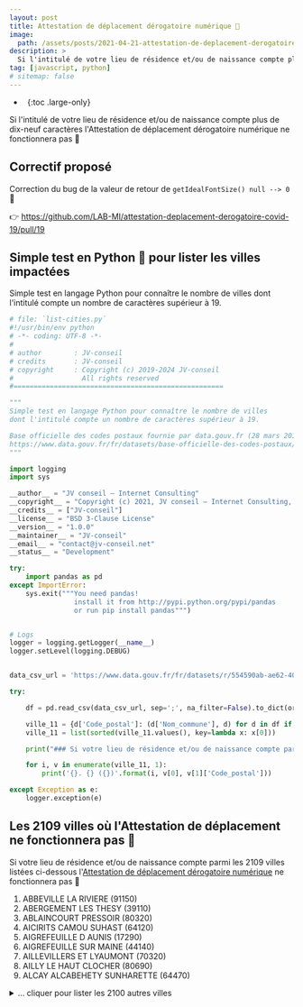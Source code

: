 ```yaml
---
layout: post
title: Attestation de déplacement dérogatoire numérique 🚫
image:
  path: /assets/posts/2021-04-21-attestation-de-deplacement-derogatoire-numerique-bug-nodejs.jpg
description: >
  Si l'intitulé de votre lieu de résidence et/ou de naissance compte plus de dix-neuf caractères l'Attestation de déplacement dérogatoire numérique ne fonctionnera pas 🚫
tag: [javascript, python]
# sitemap: false
---
```


- &nbsp;
{:toc .large-only}

<!-- markdownlint-disable MD033 -->

<!--

# Si l'intitulé de votre lieu de résidence et/ou de naissance compte plus de dix-neuf caractères l'Attestation de déplacement dérogatoire numérique ne fonctionnera pas 🚫

-->

Si l'intitulé de votre lieu de résidence et/ou de naissance compte plus de dix-neuf caractères l'Attestation de déplacement dérogatoire numérique ne fonctionnera pas 🚫

## Correctif proposé

Correction du bug de la valeur de retour de `getIdealFontSize() null --> 0` 🐛

👉 <https://github.com/LAB-MI/attestation-deplacement-derogatoire-covid-19/pull/19>

## Simple test en Python 🐍 pour lister les villes impactées

Simple test en langage Python pour connaître le nombre de villes dont l'intitulé compte un nombre de caractères supérieur à 19.

~~~py
# file: `list-cities.py`
#!/usr/bin/env python
# -*- coding: UTF-8 -*-
#
# author        : JV-conseil
# credits       : JV-conseil
# copyright     : Copyright (c) 2019-2024 JV-conseil
#                 All rights reserved
#====================================================

"""
Simple test en langage Python pour connaître le nombre de villes
dont l'intitulé compte un nombre de caractères supérieur à 19.

Base officielle des codes postaux fournie par data.gouv.fr (28 mars 2017 10:15) :
https://www.data.gouv.fr/fr/datasets/base-officielle-des-codes-postaux/#resource-554590ab-ae62-40ac-8353-ee75162c05ee
"""

import logging
import sys

__author__ = "JV conseil – Internet Consulting"
__copyright__ = "Copyright (c) 2021, JV conseil – Internet Consulting, All rights reserved."
__credits__ = ["JV-conseil"]
__license__ = "BSD 3-Clause License"
__version__ = "1.0.0"
__maintainer__ = "JV-conseil"
__email__ = "contact@jv-conseil.net"
__status__ = "Development"

try:
    import pandas as pd
except ImportError:
    sys.exit("""You need pandas!
                install it from http://pypi.python.org/pypi/pandas
                or run pip install pandas""")


# Logs
logger = logging.getLogger(__name__)
logger.setLevel(logging.DEBUG)


data_csv_url = 'https://www.data.gouv.fr/fr/datasets/r/554590ab-ae62-40ac-8353-ee75162c05ee'

try:

    df = pd.read_csv(data_csv_url, sep=';', na_filter=False).to_dict(orient='records')

    ville_11 = {d['Code_postal']: (d['Nom_commune'], d) for d in df if len(d['Nom_commune']) > 19}
    ville_11 = list(sorted(ville_11.values(), key=lambda x: x[0]))

    print("### Si votre lieu de résidence et/ou de naissance compte parmi les {} villes listées ci-dessous l'[Attestation de déplacement dérogatoire numérique](https://media.interieur.gouv.fr/attestation-deplacement-derogatoire-covid-19/) ne fonctionnera pas :".format(len(ville_11)))

    for i, v in enumerate(ville_11, 1):
        print('{}. {} ({})'.format(i, v[0], v[1]['Code_postal']))

except Exception as e:
    logger.exception(e)
~~~

## Les 2109 villes où l'Attestation de déplacement ne fonctionnera pas 🚫

Si votre lieu de résidence et/ou de naissance compte parmi les 2109 villes listées ci-dessous l'[Attestation de déplacement dérogatoire numérique](https://media.interieur.gouv.fr/attestation-deplacement-derogatoire-covid-19/) ne fonctionnera pas 🚫

1. ABBEVILLE LA RIVIERE (91150)
2. ABERGEMENT LES THESY (39110)
3. ABLAINCOURT PRESSOIR (80320)
4. AICIRITS CAMOU SUHAST (64120)
5. AIGREFEUILLE D AUNIS (17290)
6. AIGREFEUILLE SUR MAINE (44140)
7. AILLEVILLERS ET LYAUMONT (70320)
8. AILLY LE HAUT CLOCHER (80690)
9. ALCAY ALCABEHETY SUNHARETTE (64470)
<details>
<summary>... cliquer pour lister les 2100 autres villes</summary>
<div markdown="1">
10. AMELIE LES BAINS PALALDA (66110)
11. AMFREVILLE LA MI VOIE (76920)
12. AMFREVILLE LES CHAMPS (27380)
13. ANCTOVILLE SUR BOSCQ (50400)
14. ANGERVILLE LA MARTEL (76540)
15. ANGLARDS DE ST FLOUR (15100)
16. ANGOUSTRINE VILLENEUVE DES ESCALDES (66760)
17. ARDEUIL ET MONTFAUXELLES (8400)
18. ARGENTEUIL SUR ARMANCON (89160)
19. ARMENTIERES SUR AVRE (27820)
20. ARMENTIERES SUR OURCQ (2210)
21. ARNOUVILLE LES MANTES (78790)
22. ARRENTES DE CORCIEUX (88430)
23. ARROMANCHES LES BAINS (14117)
24. ARTHAZ PONT NOTRE DAME (74380)
25. ARTIGUES PRES BORDEAUX (33370)
26. AUBETERRE SUR DRONNE (16390)
27. AUBIGNY LES CLOUZEAUX (85430)
28. AUDOUVILLE LA HUBERT (50480)
29. AUGERVILLE LA RIVIERE (45330)
30. AULNOY LEZ VALENCIENNES (59300)
31. AUTHEUIL AUTHOUILLET (27490)
32. AUTRANS MEAUDRE EN VERCORS (38880)
33. AUTRANS MEAUDRE EN VERCORS (38112)
34. AUTRECOURT ET POURRON (8210)
35. AUTREVILLE SUR LA RENNE (52330)
36. AUTREVILLE SUR MOSELLE (54380)
37. AUVILLERS LES FORGES (8260)
38. AVAILLES EN CHATELLERAULT (86530)
39. AVIGNON LES ST CLAUDE (39200)
40. AVRILLE LES PONCEAUX (37340)
41. AYGUEMORTE LES GRAVES (33640)
42. BAGNOLES DE L ORNE NORMANDIE (61600)
43. BAIGNES STE RADEGONDE (16360)
44. BAILLEAU ARMENONVILLE (28320)
45. BAILLEUL AUX CORNAILLES (62127)
46. BAILLEUL SIR BERTHOULT (62580)
47. BAILLEUL SUR THERAIN (60930)
48. BAILLY ROMAINVILLIERS (77700)
49. BAIRON ET SES ENVIRONS (8390)
50. BALLANCOURT SUR ESSONNE (91610)
51. BAN SUR MEURTHE CLEFCY (88230)
52. BANNEVILLE LA CAMPAGNE (14940)
53. BARGUELONNE EN QUERCY (46800)
54. BARRIAC LES BOSQUETS (15700)
55. BAYENGHEM LES EPERLECQUES (62910)
56. BAYENGHEM LES SENINGHEM (62380)
57. BAZOCHES SUR GUYONNE (78490)
58. BAZOUGES CRE SUR LOIR (72200)
59. BEAUCOURT SUR L HALLUE (80260)
60. BEAUJEU ST VALLIER PIERREJUX QUITTEUR (70100)
61. BEAULIEU LES FONTAINES (60310)
62. BEAULIEU SOUS LA ROCHE (85190)
63. BEAULIEU SUR DORDOGNE (19120)
64. BEAULIEU SUR SONNETTE (16450)
65. BEAUMETZ LES CAMBRAI (62124)
66. BEAUMONT DU GATINAIS (77890)
67. BEAUMONT EN CAMBRESIS (59540)
68. BEAUMONT LA FERRIERE (58700)
69. BEAUMONT LES VALENCE (26760)
70. BEAUMONT PIED DE BOEUF (53290)
71. BEAUMONT PIED DE BOEUF (72500)
72. BEAUMONT SUR VINGEANNE (21310)
73. BEAUVOIS EN CAMBRESIS (59157)
74. BEFFU ET LE MORTHOMME (8250)
75. BELBEZE DE LAURAGAIS (31450)
76. BELESTA EN LAURAGAIS (31540)
77. BELLECOMBE EN BAUGES (73340)
78. BELLEGARDE EN MARCHE (23190)
79. BELLEGARDE STE MARIE (31530)
80. BELLERIVE SUR ALLIER (3700)
81. BELLEVIGNE LES CHATEAUX (49260)
82. BELLEVIGNE LES CHATEAUX (49400)
83. BELLEVILLE SUR LOIRE (18240)
84. BELLEVILLE SUR MEUSE (55430)
85. BELLEVUE LA MONTAGNE (43350)
86. BELVIANES ET CAVIRAC (11500)
87. BERCHERES LES PIERRES (28630)
88. BERCHERES ST GERMAIN (28300)
89. BERCHERES SUR VESGRE (28260)
90. BERGERES SOUS MONTMIRAIL (51210)
91. BERLENCOURT LE CAUROY (62810)
92. BERNAY NEUVY EN CHAMPAGNE (72240)
93. BERTAUCOURT EPOURDON (2800)
94. BERTEAUCOURT LES DAMES (80850)
95. BERTEAUCOURT LES THENNES (80110)
96. BERVILLER EN MOSELLE (57550)
97. BESSE ET ST ANASTAISE (63610)
98. BESSINES SUR GARTEMPE (87250)
99. BETHANCOURT EN VALOIS (60129)
100. BETTANCOURT LA FERREE (52100)
101. BEUZEVILLE LA BASTILLE (50360)
102. BEUZEVILLE LA GRENIER (76210)
103. BEUZEVILLE LA GUERARD (76450)
104. BEYREDE JUMET CAMOUS (65410)
105. BIEFVILLERS LES BAPAUME (62450)
106. BIGNICOURT SUR SAULX (51340)
107. BILLY SOUS MANGIENNES (55230)
108. BINIC ETABLES SUR MER (22520)
109. BINIC ETABLES SUR MER (22680)
110. BISSEY SOUS CRUCHAUD (71390)
111. BITSCHWILLER LES THANN (68620)
112. BLAINCOURT LES PRECY (60460)
113. BLAINVILLE SUR L EAU (54360)
114. BLANZAGUET ST CYBARD (16320)
115. BLANZY LA SALONNAISE (8190)
116. BOHAS MEYRIAT RIGNAT (1250)
117. BOINVILLE EN MANTOIS (78930)
118. BOINVILLE LE GAILLARD (78660)
119. BOISSET LES PREVANCHES (27120)
120. BOISSISE LA BERTRAND (77350)
121. BOISVILLE LA ST PERE (28150)
122. BON REPOS SUR BLAVET (22570)
123. BONNINGUES LES ARDRES (62890)
124. BONNINGUES LES CALAIS (62340)
125. BORDEAUX EN GATINAIS (45340)
126. BORDERES ET LAMENSANS (40270)
127. BORDERES SUR L ECHEZ (65320)
128. BOSC GUERARD ST ADRIEN (76710)
129. BOULAZAC ISLE MANOIRE (24750)
130. BOULOGNE BILLANCOURT (92100)
131. BOURBON L ARCHAMBAULT (3160)
132. BOURCEFRANC LE CHAPUS (17560)
133. BOURGUIGNON SOUS COUCY (2300)
134. BOURNEVILLE STE CROIX (27500)
135. BOURNONCLE ST PIERRE (43360)
136. BOUSSIERES EN CAMBRESIS (59217)
137. BOUSSIERES SUR SAMBRE (59330)
138. BOUT DU PONT DE LARN (81660)
139. BOUTIGNY SUR ESSONNE (91820)
140. BOUVAINCOURT SUR BRESLE (80220)
141. BOUVINCOURT EN VERMANDOIS (80200)
142. BOUXIERES AUX CHENES (54770)
143. BOUXIERES SOUS FROIDMONT (54700)
144. BRAINS SUR LES MARCHES (53350)
145. BRANCOURT EN LAONNOIS (2320)
146. BRANTOME EN PERIGORD (24530)
147. BRANTOME EN PERIGORD (24460)
148. BRETIGNOLLES SUR MER (85470)
149. BRETTEVILLE DU GRAND CAUX (76110)
150. BRETTEVILLE LE RABET (14190)
151. BRETTEVILLE ST LAURENT (76560)
152. BRETTEVILLE SUR LAIZE (14680)
153. BRETTEVILLE SUR ODON (14760)
154. BREUREY LES FAVERNEY (70160)
155. BREUVANNES EN BASSIGNY (52240)
156. BREY ET MAISON DU BOIS (25240)
157. BRICQUEBEC EN COTENTIN (50260)
158. BRICQUEVILLE SUR MER (50290)
159. BRIENON SUR ARMANCON (89210)
160. BRIQUEMESNIL FLOXICOURT (80540)
161. BRISSAC LOIRE AUBANCE (49250)
162. BRIXEY AUX CHANOINES (55140)
163. BROU SUR CHANTEREINE (77177)
164. BROUSSES ET VILLARET (11390)
165. BROYE AUBIGNEY MONTSEUGNY (70140)
166. BRUGES CAPBIS MIFAGET (64800)
167. BRUILLE LEZ MARCHIENNES (59490)
168. BUSSUNARITS SARRASQUETTE (64220)
169. BUXIERES LES VILLIERS (52000)
170. BUXIERES SOUS LES COTES (55300)
171. BUXIERES SOUS MONTAIGUT (63700)
172. CABANAC ET VILLAGRAINS (33650)
173. CALLEVILLE LES DEUX EGLISES (76890)
174. CAMBON ET SALVERGUES (34330)
175. CAMBOUNET SUR LE SOR (81580)
176. CAMPAGNE LES BOULONNAIS (62650)
177. CAMPAGNE LES WARDRECQUES (62120)
178. CAMPHIN EN CAREMBAULT (59133)
179. CAMPS ST MATHURIN LEOBAZEL (19430)
180. CAPESTERRE BELLE EAU (97130)
181. CAPESTERRE DE MARIE GALANTE (97140)
182. CARIGNAN DE BORDEAUX (33360)
183. CARRIERES SOUS POISSY (78955)
184. CASTELLARE DI CASINCA (20213)
185. CASTELLET EN LUBERON (84400)
186. CASTELLET LES SAUSSES (4320)
187. CASTELNAU D AUZAN LABARRERE (32250)
188. CASTELNAU D AUZAN LABARRERE (32440)
189. CASTELNAU D ESTRETEFONDS (31620)
190. CASTELNAU DE MANDAILLES (12500)
191. CASTELNAU MONTRATIER STE ALAUZIE (46170)
192. CASTELNAU RIVIERE BASSE (65700)
193. CASTELNAU SUR L AUVIGNON (32100)
194. CASTILLON DE LARBOUST (31110)
195. CAUROY LES HERMONVILLE (51220)
196. CAUVERVILLE EN ROUMOIS (27350)
197. CAZAUX FRECHET ANERAN CAMORS (65240)
198. CESARVILLE DOSSAINVILLE (45300)
199. CHAISE DIEU DU THEIL (27580)
200. CHALLAIN LA POTHERIE (49440)
201. CHALMAZEL JEANSAGNIERE (42920)
202. CHALONS EN CHAMPAGNE (51000)
203. CHAMALIERES SUR LOIRE (43800)
204. CHAMBOST LONGESSAIGNE (69770)
205. CHAMPAGNAC LA RIVIERE (87150)
206. CHAMPAGNE AU MONT D OR (69410)
207. CHAMPAGNE EN VALROMEY (1260)
208. CHAMPAGNE LES MARAIS (85450)
209. CHAMPAGNY EN VANOISE (73350)
210. CHAMPIGNEUL CHAMPAGNE (51150)
211. CHAMPIGNOL LEZ MONDEVILLE (10200)
212. CHAMPIGNY EN ROCHEREAU (86170)
213. CHAMPNIERS ET REILHAC (24360)
214. CHAMPS SUR TARENTAINE MARCHAL (15270)
215. CHANTELOUP LES VIGNES (78570)
216. CHANTEMERLE LES GRIGNAN (26230)
217. CHANTEMERLE SUR LA SOIE (17380)
218. CHARBONNIER LES MINES (63340)
219. CHARBONNIERES LES BAINS (69260)
220. CHARBONNIERES LES VARENNES (63410)
221. CHARLEVILLE MEZIERES (8000)
222. CHARMOIS DEVANT BRUYERES (88460)
223. CHARMONT SOUS BARBUISE (10150)
224. CHARNY OREE DE PUISAYE (89120)
225. CHARTRES DE BRETAGNE (35131)
226. CHASSAGNE MONTRACHET (21190)
227. CHASSENEUIL DU POITOU (86360)
228. CHASSENEUIL SUR BONNIEURE (16260)
229. CHATEAU ARNOUX ST AUBAN (4600)
230. CHATEAU ARNOUX ST AUBAN (4160)
231. CHATEAU CHINON VILLE (58120)
232. CHATEAU GONTIER SUR MAYENNE (53200)
233. CHATEAU VILLE VIEILLE (5350)
234. CHATEAUNEUF DE GADAGNE (84470)
235. CHATEAUNEUF DE GALAURE (26330)
236. CHATEAUNEUF DE VERNOUX (7240)
237. CHATEAUNEUF DU RHONE (26780)
238. CHATEAUNEUF LE ROUGE (13790)
239. CHATEAUNEUF LES BAINS (63390)
240. CHATEAUNEUF LES MARTIGUES (13220)
241. CHATEAUNEUF SUR CHARENTE (16120)
242. CHATEAUNEUF SUR CHER (18190)
243. CHATEAUNEUF SUR ISERE (26300)
244. CHATEAUNEUF SUR LOIRE (45110)
245. CHATEAUNEUF VAL DE BARGIS (58350)
246. CHATEAUNEUF VAL ST DONAT (4200)
247. CHATEAUNEUF VILLEVIEILLE (6390)
248. CHATEAUROUX LES ALPES (5380)
249. CHATEAUVIEUX LES FOSSES (25840)
250. CHATELAUDREN PLOUAGAT (22170)
251. CHATENOIS LES FORGES (90700)
252. CHATILLON SUR CLUSES (74300)
253. CHATILLON SUR THOUET (79200)
254. CHAUCONIN NEUFMONTIERS (77124)
255. CHAUDEFONDS SUR LAYON (49290)
256. CHAUDENAY LE CHATEAU (21360)
257. CHAUDENEY SUR MOSELLE (54200)
258. CHAUFFOUR LES BAILLY (10110)
259. CHAUMONT SUR THARONNE (41600)
260. CHAUVAC LAUX MONTAUX (26510)
261. CHAVANNES LES GRANDS (90100)
262. CHAVANNES SUR L ETANG (68210)
263. CHAZELLES SUR LAVIEU (42560)
264. CHEMILLE SUR INDROIS (37460)
265. CHENAC ST SEURIN D UZET (17120)
266. CHENEVREY ET MOROGNE (70150)
267. CHENILLE CHAMPTEUSSE (49220)
268. CHENNEVIERES LES LOUVRES (95380)
269. CHENNEVIERES SUR MARNE (94430)
270. CHERBOURG EN COTENTIN (50100)
271. CHERBOURG EN COTENTIN (50460)
272. CHERBOURG EN COTENTIN (50130)
273. CHERBOURG EN COTENTIN (50120)
274. CHERBOURG EN COTENTIN (50470)
275. CHERBOURG EN COTENTIN (50110)
276. CHEVAGNY LES CHEVRIERES (71960)
277. CHEVIGNEY SUR L OGNON (25170)
278. CHOQUEUSE LES BENARDS (60360)
279. CIRFONTAINES EN AZOIS (52370)
280. CLAIREFONTAINE EN YVELINES (78120)
281. CLAVANS EN HAUT OISANS (38142)
282. CLERMONT POUYGUILLES (32300)
283. CLERMONT SUR LAUQUET (11250)
284. CLOYES LES TROIS RIVIERES (28220)
285. CLUSSAIS LA POMMERAIE (79190)
286. COISE ST JEAN PIED GAUTHIER (73800)
287. COLLANDRES QUINCARNON (27190)
288. COLLEVILLE MONTGOMERY (14880)
289. COLLONGE EN CHAROLLAIS (71460)
290. COLLONGE LA MADELEINE (71360)
291. COLLONGES AU MONT D OR (69660)
292. COLLONGES ET PREMIERES (21110)
293. COLLONGES SOUS SALEVE (74160)
294. COLOMBIER LE CARDINAL (7430)
295. COLOMBIERS SUR SEULLES (14480)
296. COMMUNE NOUVELLE D ARROU (28290)
297. CONCHES SUR GONDOIRE (77600)
298. CONFLANS STE HONORINE (78700)
299. CONFLANS SUR LANTERNE (70800)
300. CONGERVILLE THIONVILLE (91740)
301. CONGIS SUR THEROUANNE (77440)
302. CONNANTRAY VAUREFROY (51230)
303. CONSOLATION MAISONNETTES (25390)
304. CONTEVILLE LES BOULOGNE (62126)
305. CORBIERES EN PROVENCE (4220)
306. CORCELLES EN BEAUJOLAIS (69220)
307. CORCELLES LES CITEAUX (21910)
308. CORMEILLES EN PARISIS (95240)
309. CORMORANCHE SUR SAONE (1290)
310. CORNEILLA DE CONFLENT (66820)
311. CORNEILLA DEL VERCOL (66200)
312. CORNEILLA LA RIVIERE (66550)
313. CORNEVILLE LA FOUQUETIERE (27300)
314. CORNILLON EN TRIEVES (38710)
315. CORVOL L ORGUEILLEUX (58460)
316. COSNE COURS SUR LOIRE (58200)
317. COTEAUX DU BLANZACAIS (16250)
318. COUCY LE CHATEAU AUFFRIQUE (2380)
319. COULANGES LA VINEUSE (89580)
320. COULANGES LES NEVERS (58660)
321. COULONGES THOUARSAIS (79330)
322. COULOUNIEIX CHAMIERS (24660)
323. COULOUVRAY BOISBENATRE (50670)
324. COUR MAUGIS SUR HUISNE (61110)
325. COUR MAUGIS SUR HUISNE (61340)
326. COURCELLES DE TOURAINE (37330)
327. COURCELLES EN BASSEE (77126)
328. COURCELLES EPAYELLES (60420)
329. COURCELLES LES GISORS (60240)
330. COURCELLES LES MONTBELIARD (25420)
331. COURCELLES SAPICOURT (51140)
332. COURCELLES SOUS MOYENCOURT (80290)
333. COURCELLES SOUS THOIX (80160)
334. COURCELLES SUR VESLE (2220)
335. COURCELLES SUR VIOSNE (95650)
336. COURDIMANCHE SUR ESSONNE (91720)
337. COURTESOULT ET GATEY (70600)
338. COURTETAIN ET SALANS (25530)
339. COURTONNE LA MEURDRAC (14100)
340. COURTONNE LES DEUX EGLISES (14290)
341. COUX ET BIGAROQUE MOUZENS (24220)
342. CRASVILLE LA ROCQUEFORT (76740)
343. CREMPIGNY BONNEGUETE (74150)
344. CREVANS ET LA CHAPELLE LES GRANGES (70400)
345. CREVECOEUR SUR L ESCAUT (59258)
346. CRICQUEVILLE EN AUGE (14430)
347. CRICQUEVILLE EN BESSIN (14450)
348. CRIQUEBEUF SUR SEINE (27340)
349. CROTTES EN PITHIVERAIS (45170)
350. CUBJAC AUVEZERE VAL D ANS (24640)
351. CUTTOLI CORTICCHIATO (20167)
352. D HUISON LONGUEVILLE (91590)
353. DAMBENOIT LES COLOMBE (70200)
354. DAMMARTIN LES TEMPLIERS (25110)
355. DAMMARTIN SUR TIGEAUX (77163)
356. DAMPIERRE EN YVELINES (78720)
357. DAMPIERRE SOUS BOUHY (58310)
358. DAMPIERRE SUR LINOTTE (70230)
359. DANNE ET QUATRE VENTS (57370)
360. DANNEMARIE SUR CRETE (25410)
361. DEMANGE BAUDIGNECOURT (55130)
362. DHUYS ET MORIN EN BRIE (2540)
363. DIEFFENBACH LES WOERTH (67360)
364. DIFFEMBACH LES HELLIMER (57660)
365. DOMBASLE SUR MEURTHE (54110)
366. DOMLEGER LONGVILLERS (80370)
367. DOMMARTIN LES CUISEAUX (71480)
368. DOMPIERRE BECQUINCOURT (80980)
369. DOMPIERRE LES TILLEULS (25560)
370. DOMPIERRE SUR AUTHIE (80150)
371. DOMPIERRE SUR CHARENTE (17610)
372. DOSSENHEIM KOCHERSBERG (67117)
373. DOUDEAUVILLE EN VEXIN (27150)
374. DOULAINCOURT SAUCOURT (52270)
375. DOULEVANT LE CHATEAU (52110)
376. DOUVRES LA DELIVRANDE (14440)
377. DRACHENBRONN BIRLENBACH (67160)
378. DRUYES LES BELLES FONTAINES (89560)
379. DUILHAC SOUS PEYREPERTUSE (11350)
380. ECLARON BRAUCOURT STE LIVIERE (52290)
381. EGLISENEUVE D ENTRAIGUES (63850)
382. EGLISENEUVE PRES BILLOM (63160)
383. ELINCOURT STE MARGUERITE (60157)
384. ENGLESQUEVILLE EN AUGE (14800)
385. ENNETIERES EN WEPPES (59320)
386. ENQUIN LEZ GUINEGATTE (62145)
387. ENTRAIGUES SUR LA SORGUE (84320)
388. EPINEUIL LE FLEURIEL (18360)
389. EPREVILLE EN LIEUVIN (27560)
390. ERBEVILLER SUR AMEZULE (54280)
391. ERMENONVILLE LA PETITE (28120)
392. ERNEMONT LA VILLETTE (76220)
393. ESCOLIVES STE CAMILLE (89290)
394. ESCOMBRES ET LE CHESNOIS (8110)
395. ESCUEILLENS ET ST JUST DE BELENGARD (11240)
396. ESPAGNAC STE EULALIE (46320)
397. ESSERTINES EN CHATELNEUF (42600)
398. ETIVAL CLAIREFONTAINE (88480)
399. ETRICOURT MANANCOURT (80360)
400. EVRY GREGY SUR YERRE (77166)
401. FAUCON DE BARCELONNETTE (4400)
402. FERRALS LES MONTAGNES (34210)
403. FERRIERE SUR BEAULIEU (37600)
404. FESSANVILLIERS MATTANVILLIERS (28270)
405. FIQUEFLEUR EQUAINVILLE (27210)
406. FLANCOURT CRESCY EN ROUMOIS (27310)
407. FLAVIGNY SUR MOSELLE (54630)
408. FLEURIEUX SUR L ARBRESLE (69210)
409. FLEVILLE DEVANT NANCY (54710)
410. FLORENTIN LA CAPELLE (12140)
411. FOLLAINVILLE DENNEMONT (78520)
412. FONT ROMEU ODEILLO VIA (66120)
413. FONTAINE DE VAUCLUSE (84800)
414. FONTAINE LA GAILLARDE (89100)
415. FONTAINE LES BASSETS (61160)
416. FONTAINE LES BOULANS (62134)
417. FONTAINE LES HERMANS (62550)
418. FONTAINE LES VERVINS (2140)
419. FONTAINES EN SOLOGNE (41250)
420. FONTAINES LES SECHES (21330)
421. FONTENAY PRES VEZELAY (89450)
422. FONTENAY SOUS FOURONNES (89660)
423. FONTENILLE ST MARTIN D ENTRAIGUES (79110)
424. FONTENOY SUR MOSELLE (54840)
425. FORMIGNY LA BATAILLE (14710)
426. FOUCAUCOURT HORS NESLE (80140)
427. FOUGEROLLES DU PLESSIS (53190)
428. FOUGEROLLES ST VALBERT (70220)
429. FOUQUIERES LES BETHUNE (62232)
430. FOURCATIER ET MAISON NEUVE (25370)
431. FOURNET BLANCHEROCHE (25140)
432. FOURQUES SUR GARONNE (47200)
433. FRAISNES EN SAINTOIS (54930)
434. FRAISSINET DE FOURQUES (48400)
435. FRAMERVILLE RAINECOURT (80131)
436. FRASNE LES MEULIERES (39290)
437. FRESNES EN TARDENOIS (2130)
438. FRONTENAY ROHAN ROHAN (79270)
439. GALLARGUES LE MONTUEUX (30660)
440. GARANCIERES EN DROUAIS (28500)
441. GARGILESSE DAMPIERRE (36190)
442. GARRIGUES STE EULALIE (30190)
443. GAVARRET SUR AULOUSTE (32390)
444. GEISWILLER ZOEBERSDORF (67270)
445. GELVECOURT ET ADOMPT (88270)
446. GERMIGNY SOUS COULOMBS (77840)
447. GERMS SUR L OUSSOUET (65200)
448. GISSEY SOUS FLAVIGNY (21150)
449. GIVENCHY LES LA BASSEE (62149)
450. GLIERES VAL DE BORNE (74130)
451. GONDENANS LES MOULINS (25680)
452. GORGES DU TARN CAUSSES (48210)
453. GORGES DU TARN CAUSSES (48320)
454. GOUY LES GROSEILLERS (60120)
455. GRAIGNES MESNIL ANGOT (50620)
456. GRAINCOURT LES HAVRINCOURT (62147)
457. GRANCEY LE CHATEAU NEUVELLE (21580)
458. GRAND BOURGTHEROULDE (27520)
459. GRAND COMBE CHATELEU (25570)
460. GRANDCHAMPS DES FONTAINES (44119)
461. GRANDPUITS BAILLY CARROIS (77720)
462. GRANDVELLE ET LE PERRENOT (70190)
463. GRANDVILLERS AUX BOIS (60190)
464. GRANGES LES BEAUMONT (26600)
465. GRATELOUP ST GAYRAND (47400)
466. GRENANT LES SOMBERNON (21540)
467. GRENEVILLE EN BEAUCE (45480)
468. GRETZ ARMAINVILLIERS (77220)
469. GRIESHEIM PRES MOLSHEIM (67870)
470. GRIMAUCOURT PRES SAMPIGNY (55500)
471. GUEBLANGE LES DIEUZE (57260)
472. GUEUTTEVILLE LES GRES (76460)
473. GUIGNICOURT SUR VENCE (8430)
474. GUITALENS L ALBAREDE (81220)
475. GUYENCOURT SAULCOURT (80240)
476. HADIGNY LES VERRIERES (88330)
477. HAN DEVANT PIERREPONT (54620)
478. HANNONVILLE SUZEMONT (54800)
479. HARAUCOURT SUR SEILLE (57630)
480. HAUCOURT EN CAMBRESIS (59191)
481. HAUMONT PRES SAMOGNEUX (55100)
482. HAUT DU THEM CHATEAU LAMBERT (70440)
483. HAUTEVILLE LA GUICHARD (50570)
484. HAUTEVILLE LES DIJON (21121)
485. HEINING LES BOUZONVILLE (57320)
486. HELLERING LES FENETRANGE (57930)
487. HENDECOURT LES RANSART (62175)
488. HERMEVILLE EN WOEVRE (55400)
489. HESDIGNEUL LES BETHUNE (62196)
490. HESDIGNEUL LES BOULOGNE (62360)
491. HEUBECOURT HARICOURT (27630)
492. HEUDREVILLE EN LIEUVIN (27230)
493. HEUDREVILLE SUR EURE (27400)
494. HEUGLEVILLE SUR SCIE (76720)
495. HEUGUEVILLE SUR SIENNE (50200)
496. HONNECOURT SUR ESCAUT (59266)
497. HUSSEREN LES CHATEAUX (68420)
498. ILLKIRCH GRAFFENSTADEN (67400)
499. INGRANDES LE FRESNE SUR LOIRE (49123)
500. JABREILLES LES BORDES (87370)
501. JARVILLE LA MALGRANGE (54140)
502. JAU DIGNAC ET LOIRAC (33590)
503. JAVERLHAC ET LA CHAPELLE ST ROBERT (24300)
504. JONQUIERES ST VINCENT (30300)
505. JOUARS PONTCHARTRAIN (78760)
506. JUGON LES LACS COMMUNE NOUVELLE (22270)
507. JUVIGNY VAL D ANDAINE (61140)
508. JUVIGNY VAL D ANDAINE (61330)
509. KAYSERSBERG VIGNOBLE (68240)
510. L ABERGEMENT CLEMENCIAT (1400)
511. L ABERGEMENT DE CUISERY (71290)
512. L ABERGEMENT DE VAREY (1640)
513. L HOPITAL DU GROSBOIS (25620)
514. L HOPITAL LE MERCIER (71600)
515. L HOPITAL SOUS ROCHEFORT (42130)
516. L HOPITAL ST LIEFFROY (25340)
517. L HOSPITALET DU LARZAC (12230)
518. L HOSPITALET PRES L ANDORRE (9390)
519. LA BALME DE SILLINGY (74330)
520. LA BALME LES GROTTES (38390)
521. LA BASTIDE CLAIRENCE (64240)
522. LA BASTIDE DE BESPLAS (9350)
523. LA BASTIDE DE BOUSIGNAC (9500)
524. LA BASTIDE DE LORDAT (9700)
525. LA BASTIDE DES JOURDANS (84240)
526. LA BASTIDE SUR L HERS (9600)
527. LA BAZOUGE DES ALLEUX (53470)
528. LA BOISSIERE DE MONTAIGU (85600)
529. LA BOISSIERE DU DORE (44430)
530. LA BOISSIERE EN GATINE (79310)
531. LA BOSSE DE BRETAGNE (35320)
532. LA BOURDINIERE ST LOUP (28360)
533. LA CAPELLE BALAGUIER (12260)
534. LA CELLE SOUS CHANTEMERLE (51260)
535. LA CELLE SOUS GOUZON (23230)
536. LA CHAIZE LE VICOMTE (85310)
537. LA CHAPELLE ANTHENAISE (53950)
538. LA CHAPELLE AU RIBOUL (53440)
539. LA CHAPELLE AUBAREIL (24290)
540. LA CHAPELLE AUX BOIS (88240)
541. LA CHAPELLE AUX BROCS (19360)
542. LA CHAPELLE AUX CHASSES (3230)
543. LA CHAPELLE AUX CHOUX (72800)
544. LA CHAPELLE AUX NAUX (37130)
545. LA CHAPELLE BLANCHE ST MARTIN (37240)
546. LA CHAPELLE CHAUSSEE (35630)
547. LA CHAPELLE CRAONNAISE (53230)
548. LA CHAPELLE D ABONDANCE (74360)
549. LA CHAPELLE D ALAGNON (15300)
550. LA CHAPELLE D ALIGNE (72300)
551. LA CHAPELLE D ANGILLON (18380)
552. LA CHAPELLE D ARMENTIERES (59930)
553. LA CHAPELLE D AUNAINVILLE (28700)
554. LA CHAPELLE DE BRAGNY (71240)
555. LA CHAPELLE DE BRAIN (35660)
556. LA CHAPELLE DE GUINCHAY (71570)
557. LA CHAPELLE DE LA TOUR (38110)
558. LA CHAPELLE DE SURIEU (38150)
559. LA CHAPELLE DES FOUGERETZ (35520)
560. LA CHAPELLE DES MARAIS (44410)
561. LA CHAPELLE DES POTS (17100)
562. LA CHAPELLE DU MONT DU CHAT (73370)
563. LA CHAPELLE DU NOYER (28200)
564. LA CHAPELLE EN LAFAYE (42380)
565. LA CHAPELLE EN SERVAL (60520)
566. LA CHAPELLE EN VERCORS (26420)
567. LA CHAPELLE EN VEXIN (95420)
568. LA CHAPELLE GONAGUET (24350)
569. LA CHAPELLE GRESIGNAC (24320)
570. LA CHAPELLE LA REINE (77760)
571. LA CHAPELLE LES LUXEUIL (70300)
572. LA CHAPELLE MONTBRANDEIX (87440)
573. LA CHAPELLE MONTMARTIN (41320)
574. LA CHAPELLE MOULIERE (86210)
575. LA CHAPELLE ORTHEMALE (36500)
576. LA CHAPELLE RAINSOUIN (53150)
577. LA CHAPELLE SOUS ORBAIS (51270)
578. LA CHAPELLE ST ANDRE (58210)
579. LA CHAPELLE ST AUBERT (35140)
580. LA CHAPELLE ST AUBIN (72650)
581. LA CHAPELLE ST LAURENT (79430)
582. LA CHAPELLE ST MARTIAL (23250)
583. LA CHAPELLE ST MARTIN (73170)
584. LA CHAPELLE ST MARTIN EN PLAINE (41500)
585. LA CHAPELLE ST MAURICE (74410)
586. LA CHAPELLE ST MESMIN (45380)
587. LA CHAPELLE ST SAUVEUR (71310)
588. LA CHAPELLE ST URSIN (18570)
589. LA CHAPELLE SUR CHEZY (2570)
590. LA CHAPELLE SUR ERDRE (44240)
591. LA CHAPELLE SUR OREUSE (89260)
592. LA CHAPELLE THOUARAULT (35590)
593. LA CHAPELLE VENDOMOISE (41330)
594. LA CHAPELLE VICOMTESSE (41270)
595. LA CHARITE SUR LOIRE (58400)
596. LA CHARTRE SUR LE LOIR (72340)
597. LA CHAUSSEE ST VICTOR (41260)
598. LA CHAUSSEE TIRANCOURT (80310)
599. LA CONDAMINE CHATELARD (4530)
600. LA CROISILLE SUR BRIANCE (87130)
601. LA CROIX EN TOURAINE (37150)
602. LA CROIX SUR GARTEMPE (87210)
603. LA CROIX SUR ROUDOULE (6260)
604. LA FAGE MONTIVERNOUX (48310)
605. LA FARE LES OLIVIERS (13580)
606. LA FERRIERE AUX ETANGS (61450)
607. LA FERRIERE EN PARTHENAY (79390)
608. LA FERRIERE SUR RISLE (27760)
609. LA FERTE SOUS JOUARRE (77260)
610. LA FONTAINE ST MARTIN (72330)
611. LA FOREST LANDERNEAU (29800)
612. LA GRIPPERIE ST SYMPHORIEN (17620)
613. LA GUERCHE DE BRETAGNE (35130)
614. LA GUERCHE SUR L AUBOIS (18150)
615. LA HAYE ST SYLVESTRE (27330)
616. LA LOUVIERE LAURAGAIS (11410)
617. LA LUCERNE D OUTREMER (50320)
618. LA MADELEINE DE NONANCOURT (27320)
619. LA MADELEINE VILLEFROUIN (41370)
620. LA MAGDELAINE SUR TARN (31340)
621. LA MEILLERAIE TILLAY (85700)
622. LA MEILLERAYE DE BRETAGNE (44520)
623. LA MEMBROLLE SUR CHOISILLE (37390)
624. LA MONNERIE LE MONTEL (63650)
625. LA MOTTE D AVEILLANS (38770)
626. LA NEUVEVILLE SOUS MONTFORT (88800)
627. LA NEUVILLE AUX LARRIS (51480)
628. LA NEUVILLE EN TOURNE A FUY (8310)
629. LA NEUVILLE LES BRAY (80340)
630. LA NEUVILLE LES DORENGT (2450)
631. LA NEUVILLE LES WASIGNY (8270)
632. LA NEUVILLE SUR RESSONS (60490)
633. LA PENNE SUR HUVEAUNE (13821)
634. LA PLAGNE TARENTAISE (73210)
635. LA PLAINE DES PALMISTES (97431)
636. LA POTERIE CAP D ANTIFER (76280)
637. LA QUEUE LES YVELINES (78940)
638. LA RIVIERE ST SAUVEUR (14600)
639. LA ROBINE SUR GALABRE (4000)
640. LA ROCHE DES ARNAUDS (5400)
641. LA ROQUE EN PROVENCE (6910)
642. LA ROQUETTE SUR SIAGNE (6550)
643. LA SALETTE FALLAVAUX (38970)
644. LA SALLE EN BEAUMONT (38350)
645. LA SALVETAT BELMONTET (82230)
646. LA SALVETAT LAURAGAIS (31460)
647. LA SALVETAT PEYRALES (12440)
648. LA SALVETAT ST GILLES (31880)
649. LA SAUVETAT DU DROPT (47800)
650. LA SAUVETAT SUR LEDE (47150)
651. LA SEAUVE SUR SEMENE (43140)
652. LA SELLE SUR LE BIED (45210)
653. LA SURE EN CHARTREUSE (38340)
654. LA TERRASSE SUR DORLAY (42740)
655. LA TOUR EN MAURIENNE (73300)
656. LA TRINITE DE REVILLE (27270)
657. LA TRINITE DES LAITIERS (61230)
658. LA VACQUERIE ET ST MARTIN DE CASTRIES (34520)
659. LA VICOMTE SUR RANCE (22690)
660. LA VILLE AUX BOIS LES DIZY (2340)
661. LA VILLE AUX BOIS LES PONTAVERT (2160)
662. LA VILLE DIEU DU TEMPLE (82290)
663. LA VILLEDIEU DU CLAIN (86340)
664. LA VILLENEUVE AU CHATELOT (10400)
665. LA VILLENEUVE AU CHENE (10140)
666. LA VILLENEUVE SOUS THURY (60890)
667. LA VINEUSE SUR FREGANDE (71250)
668. LABASTIDE CASTEL AMOUROUX (47250)
669. LABASTIDE ESPARBAIRENQUE (11380)
670. LABASTIDE SUR BESORGUES (7600)
671. LABASTIDE VILLEFRANCHE (64270)
672. LABERGEMENT LES AUXONNE (21130)
673. LABERGEMENT LES SEURRE (21820)
674. LABERGEMENT STE MARIE (25160)
675. LABOISSIERE EN SANTERRE (80500)
676. LACAPELLE DEL FRAISSE (15120)
677. LACHAPELLE GRAILLOUSE (7470)
678. LACHAPELLE SOUS AUBENAS (7200)
679. LACHAPELLE SOUS CHANEAC (7310)
680. LACHAPELLE SOUS CHAUX (90300)
681. LACHAPELLE SOUS GERBEROY (60380)
682. LACHAPELLE SOUS ROUGEMONT (90360)
683. LACHAPELLE ST PIERRE (60730)
684. LAFEUILLADE EN VEZIE (15130)
685. LAFRESGUIMONT ST MARTIN (80430)
686. LAGARDE MARC LA TOUR (19150)
687. LAGRAULET ST NICOLAS (31480)
688. LAISSAC SEVERAC L EGLISE (12310)
689. LAMADELEINE VAL DES ANGES (90170)
690. LAMPAUL PLOUDALMEZEAU (29830)
691. LANDES VIEILLES ET NEUVES (76390)
692. LANDRES ET ST GEORGES (8240)
693. LANDRETHUN LES ARDRES (62610)
694. LANEUVEVILLE AUX BOIS (54370)
695. LANEUVEVILLE DERRIERE FOUG (54570)
696. LANEUVEVILLE DEVANT BAYON (54740)
697. LANEUVEVILLE DEVANT NANCY (54410)
698. LANEUVEVILLE EN SAULNOIS (57590)
699. LANEUVEVILLE LES LORQUIN (57790)
700. LANGUEVOISIN QUIQUERY (80190)
701. LAPERRIERE SUR SAONE (21170)
702. LARIVIERE ARNONCOURT (52400)
703. LASSERRE DE PROUILLE (11270)
704. LATRECEY ORMOY SUR AUBE (52120)
705. LAVANS LES ST CLAUDE (39170)
706. LAWARDE MAUGER L HORTOY (80250)
707. LE BOUCHET ST NICOLAS (43510)
708. LE BOURGNEUF LA FORET (53410)
709. LE BUISSON DE CADOUIN (24480)
710. LE CANNET DES MAURES (83340)
711. LE CHAFFAUT ST JURSON (4510)
712. LE CHAMBON FEUGEROLLES (42500)
713. LE CHAMBON SUR LIGNON (43400)
714. LE CHAMP PRES FROGES (38190)
715. LE CHATEAU D ALMENECHES (61570)
716. LE CHATELET SUR RETOURNE (8300)
717. LE CHESNAY ROCQUENCOURT (78150)
718. LE CONTROIS EN SOLOGNE (41700)
719. LE CONTROIS EN SOLOGNE (41120)
720. LE COUDRAY MONTCEAUX (91830)
721. LE COUDRAY ST GERMER (60850)
722. LE COUDRAY SUR THELLE (60430)
723. LE GRAND VILLAGE PLAGE (17370)
724. LE MARAIS LA CHAPELLE (14620)
725. LE MAYET DE MONTAGNE (3250)
726. LE MESNIL CONTEVILLE (60210)
727. LE MESNIL SOUS JUMIEGES (76480)
728. LE MESNIL SUR BLANGY (14130)
729. LE MESNIL SUR BULLES (60130)
730. LE MINIHIC SUR RANCE (35870)
731. LE MONETIER LES BAINS (5220)
732. LE MONTEIL AU VICOMTE (23460)
733. LE NOUVION EN THIERACHE (2170)
734. LE PALAIS SUR VIENNE (87410)
735. LE PAVILLON STE JULIE (10350)
736. LE PEAGE DE ROUSSILLON (38550)
737. LE PERREUX SUR MARNE (94170)
738. LE PLESSIS BELLEVILLE (60330)
739. LE PLESSIS FEU AUSSOUX (77540)
740. LE PLESSIS LUZARCHES (95270)
741. LE PLESSIS PATTE D OIE (60640)
742. LE POIZAT LALLEYRIAT (1130)
743. LE PONT CHRETIEN CHABENET (36800)
744. LE PONT DE BEAUVOISIN (73330)
745. LE SAPPEY EN CHARTREUSE (38700)
746. LE TEMPLE DE BRETAGNE (44360)
747. LE THEIL DE BRETAGNE (35240)
748. LE TOUQUET PARIS PLAGE (62520)
749. LE VERNET STE MARGUERITE (63710)
750. LEGUILLAC DE L AUCHE (24110)
751. LEIGNES SUR FONTAINE (86300)
752. LEMPDES SUR ALLAGNON (43410)
753. LES ABRETS EN DAUPHINE (38490)
754. LES ADRETS DE L ESTEREL (83600)
755. LES ANGLES SUR CORREZE (19000)
756. LES AUTELS VILLEVILLON (28330)
757. LES AUTHIEUX DU PUITS (61240)
758. LES AVANCHERS VALMOREL (73260)
759. LES AVENIERES VEYRINS THUELLIN (38630)
760. LES BAUX DE BRETEUIL (27160)
761. LES CLAYES SOUS BOIS (78340)
762. LES COTEAUX PERIGOURDINS (24120)
763. LES ESSARDS TAIGNEVAUX (39120)
764. LES GARENNES SUR LOIRE (49320)
765. LES GRANDES CHAPELLES (10170)
766. LES GRANGES GONTARDES (26290)
767. LES MAGNILS REIGNIERS (85400)
768. LES MARTRES D ARTIERE (63430)
769. LES MARTRES DE VEYRE (63730)
770. LES MONTS DU ROUMOIS (27370)
771. LES MOUTIERS EN RETZ (44760)
772. LES NOES PRES TROYES (10420)
773. LES ORMES SUR VOULZIE (77134)
774. LES PAVILLONS SOUS BOIS (93320)
775. LES PLAINS ET GRANDS ESSARTS (25470)
776. LES PORTES DU COGLAIS (35460)
777. LES ROCHES DE CONDRIEU (38370)
778. LES SALLES DE CASTILLON (33350)
779. LES SALLES DU GARDON (30110)
780. LES SALLES SUR VERDON (83630)
781. LES SOUHESMES RAMPONT (55220)
782. LES THILLIERS EN VEXIN (27420)
783. LES TOUCHES DE PERIGNY (17160)
784. LES VALLEES DE LA VANNE (89190)
785. LES VALLEES DE LA VANNE (89320)
786. LES VELLUIRE SUR VENDEE (85770)
787. LES VENTES DE BOURSE (61170)
788. LES VILLARDS SUR THONES (74230)
789. LESTELLE DE ST MARTORY (31360)
790. LEVESVILLE LA CHENARD (28310)
791. LICHERES PRES AIGREMONT (89800)
792. LIGNIERES SONNEVILLE (16130)
793. LOCMARIA GRAND CHAMP (56390)
794. LOISON SUR CREQUOISE (62990)
795. LONGCHAMP SOUS CHATENOIS (88170)
796. LONGECOURT LES CULETRE (21230)
797. LONGEVELLE LES RUSSEY (25380)
798. LONGEVILLE LES ST AVOLD (57740)
799. LONGEVILLE SUR MOGNE (10320)
800. LONGPRE LES CORPS SAINTS (80510)
801. LONGUEVILLE SUR SCIE (76590)
802. LORREZ LE BOCAGE PREAUX (77710)
803. LOUAN VILLEGRUIS FONTAINE (77560)
804. LOURDOUEIX ST MICHEL (36140)
805. LOURDOUEIX ST PIERRE (23360)
806. LOURESSE ROCHEMENIER (49700)
807. LOUVILLIERS LES PERCHE (28250)
808. LUCBARDEZ ET BARGUES (40090)
809. LUTTENBACH PRES MUNSTER (68140)
810. LUXEMONT ET VILLOTTE (51300)
811. MAGNICOURT SUR CANCHE (62270)
812. MAILLERONCOURT CHARETTE (70240)
813. MAILLERONCOURT ST PANCRAS (70210)
814. MAISONCELLE ET VILLERS (8450)
815. MAISONCELLES DU MAINE (53170)
816. MAISONCELLES EN BRIE (77580)
817. MAISONCELLES EN GATINAIS (77570)
818. MAISONS DU BOIS LIEVREMONT (25650)
819. MAIZIERES LA GRANDE PAROISSE (10510)
820. MAIZIERES SUR AMANCE (52500)
821. MALAINCOURT SUR MEUSE (52150)
822. MALARCE SUR LA THINES (7140)
823. MALICORNE SUR SARTHE (72270)
824. MANDAILLES ST JULIEN (15590)
825. MANDELIEU LA NAPOULE (6210)
826. MANONCOURT EN VERMOIS (54210)
827. MANONCOURT EN WOEVRE (54385)
828. MARAINVILLE SUR MADON (88130)
829. MARCHAUX CHAUDEFONTAINE (25640)
830. MARCHEVILLE EN WOEVRE (55160)
831. MARCILLAC LA CROISILLE (19320)
832. MARCILLAC ST QUENTIN (24200)
833. MARCILLAT EN COMBRAILLE (3420)
834. MARCILLY EN BASSIGNY (52360)
835. MARCILLY EN VILLETTE (45240)
836. MARENNES HIERS BROUAGE (17320)
837. MAREUIL SUR LAY DISSAIS (85320)
838. MARGNY LES COMPIEGNE (60280)
839. MARIMONT LES BENESTROFF (57670)
840. MARIZY STE GENEVIEVE (2470)
841. MARNHAGUES ET LATOUR (12540)
842. MAROLLES EN HUREPOIX (91630)
843. MAROLLES LES BRAULTS (72260)
844. MAROLLES LES ST CALAIS (72120)
845. MAROLLES SOUS LIGNIERES (10130)
846. MARQUETTE EN OSTREVANT (59252)
847. MARSAIS STE RADEGONDE (85570)
848. MARSEILLE EN BEAUVAISIS (60690)
849. MARTAILLY LES BRANCION (71700)
850. MARTINCOURT SUR MEUSE (55700)
851. MARUEJOLS LES GARDON (30350)
852. MAS BLANC DES ALPILLES (13103)
853. MASEVAUX NIEDERBRUCK (68290)
854. MASPIE LALONQUERE JUILLACQ (64350)
855. MASSEGROS CAUSSES GORGES (48500)
856. MAUREILLAS LAS ILLAS (66480)
857. MAUSSANE LES ALPILLES (13520)
858. MAUVEZIN DE STE CROIX (9230)
859. MAUZAC ET GRAND CASTANG (24150)
860. MENETREOL SOUS SANCERRE (18300)
861. MENETREOL SUR SAULDRE (18700)
862. MENETREOLS SOUS VATAN (36150)
863. MENIL HUBERT SUR ORNE (61430)
864. MENTHONNEX EN BORNES (74350)
865. MENTHONNEX SOUS CLERMONT (74270)
866. MERKWILLER PECHELBRONN (67250)
867. MERVILLE FRANCEVILLE PLAGE (14810)
868. MERY BISSIERES EN AUGE (14370)
869. MESCHERS SUR GIRONDE (17132)
870. MESNARD LA BAROTIERE (85500)
871. MEZIDON VALLEE D AUGE (14270)
872. MEZIDON VALLEE D AUGE (14140)
873. MEZIERES SUR PONTHOUIN (72290)
874. MILLENCOURT EN PONTHIEU (80135)
875. MINIAC SOUS BECHEREL (35190)
876. MIRABEL AUX BARONNIES (26110)
877. MIRAMONT DE COMMINGES (31800)
878. MIRANDOL BOURGNOUNAC (81190)
879. MIRIBEL LES ECHELLES (38380)
880. MISSY LES PIERREPONT (2350)
881. MITTAINVILLIERS VERIGNY (28190)
882. MONCEAU LE NEUF ET FAUCOUZY (2270)
883. MONCEL LES LUNEVILLE (54300)
884. MONCHAUX SUR ECAILLON (59224)
885. MONCOUTANT SUR SEVRE (79240)
886. MONCOUTANT SUR SEVRE (79320)
887. MONCOUTANT SUR SEVRE (79380)
888. MONDEMENT MONTGIVROUX (51120)
889. MONT LES NEUFCHATEAU (88300)
890. MONT LOZERE ET GOULET (48190)
891. MONT LOZERE ET GOULET (48250)
892. MONTAGNA LE RECONDUIT (39160)
893. MONTAGNAC D AUBEROCHE (24210)
894. MONTAGNAC SUR AUVIGNON (47600)
895. MONTAGNY LES LANCHES (74600)
896. MONTAGNY PRES LOUHANS (71500)
897. MONTAGNY STE FELICITE (60950)
898. MONTAIGNAC ST HIPPOLYTE (19300)
899. MONTAIGU LA BRISETTE (50700)
900. MONTASTRUC DE SALIES (31160)
901. MONTASTRUC LA CONSEILLERE (31380)
902. MONTAUBAN DE BRETAGNE (35360)
903. MONTAUT LES CRENEAUX (32810)
904. MONTBONNOT ST MARTIN (38330)
905. MONTCEAUX LES PROVINS (77151)
906. MONTCOMBROUX LES MINES (3130)
907. MONTEREAU FAULT YONNE (77130)
908. MONTEREAU SUR LE JARD (77950)
909. MONTESCOURT LIZEROLLES (2440)
910. MONTESQUIEU DES ALBERES (66740)
911. MONTESQUIEU GUITTAUT (31230)
912. MONTESQUIEU VOLVESTRE (31310)
913. MONTFAUCON D ARGONNE (55270)
914. MONTFERRAND DU PERIGORD (24440)
915. MONTFERRAND LE CHATEAU (25320)
916. MONTFORT EN CHALOSSE (40380)
917. MONTGAILLARD DE SALIES (31260)
918. MONTGAILLARD LAURAGAIS (31290)
919. MONTHUREUX SUR SAONE (88410)
920. MONTIGNE LE BRILLANT (53970)
921. MONTIGNE LES RAIRIES (49430)
922. MONTIGNY AUX AMOGNES (58130)
923. MONTIGNY EN ARROUAISE (2110)
924. MONTIGNY EN CAMBRESIS (59225)
925. MONTIGNY EN OSTREVENT (59182)
926. MONTIGNY LE BRETONNEUX (78180)
927. MONTIGNY LES ARSURES (39600)
928. MONTIGNY LES CORMEILLES (95370)
929. MONTIGNY MORNAY VILLENEUVE VINGEANNE (21610)
930. MONTIGNY ST BARTHELEMY (21390)
931. MONTILLIERES SUR ORNE (14210)
932. MONTJOIE EN COUSERANS (9200)
933. MONTJUSTIN ET VELOTTE (70110)
934. MONTLIOT ET COURCELLES (21400)
935. MONTOIRE SUR LE LOIR (41800)
936. MONTOULIEU ST BERNARD (31420)
937. MONTPELLIER DE MEDILLAN (17260)
938. MONTPEZAT SOUS BAUZON (7560)
939. MONTREDON DES CORBIERES (11100)
940. MONTREDON LABESSONNIE (81360)
941. MONTREUIL EN TOURAINE (37530)
942. MONTREUIL SOUS PEROUSE (35500)
943. MONTREUIL SUR THERAIN (60134)
944. MONTREVAULT SUR EVRE (49110)
945. MONTREVAULT SUR EVRE (49270)
946. MONTREVAULT SUR EVRE (49600)
947. MONTRIEUX EN SOLOGNE (41210)
948. MONTSAUCHE LES SETTONS (58230)
949. MONTSINERY TONNEGRANDE (97356)
950. MONTUREUX LES BAULAY (70500)
951. MORANNES SUR SARTHE DAUMERAY (49640)
952. MORET LOING ET ORVANNE (77250)
953. MORIERES LES AVIGNON (84310)
954. MORTEFONTAINE EN THELLE (60570)
955. MORVILLE SUR ANDELLE (76780)
956. MOUILLERON LE CAPTIF (85000)
957. MOUILLERON ST GERMAIN (85390)
958. MOULINS EN TONNERROIS (89310)
959. MOULINS SUR TARDOIRE (16110)
960. MOULINS SUR TARDOIRE (16220)
961. MOURIOUX VIEILLEVILLE (23210)
962. MOUTERRE SUR BLOURDE (86430)
963. MOUTHIER HAUTE PIERRE (25920)
964. MUHLBACH SUR MUNSTER (68380)
965. MUNEVILLE LE BINGARD (50490)
966. MURVIEL LES MONTPELLIER (34570)
967. NAINVILLE LES ROCHES (91750)
968. NAMPTEUIL SOUS MURET (2200)
969. NANTEUIL LE HAUDOUIN (60440)
970. NASSANDRES SUR RISLE (27550)
971. NEEWILLER PRES LAUTERBOURG (67630)
972. NEUFMOUTIERS EN BRIE (77610)
973. NEUGARTHEIM ITTLENHEIM (67370)
974. NEUILLY SOUS CLERMONT (60290)
975. NEUSSARGUES EN PINATELLE (15170)
976. NEUVEGLISE SUR TRUYERE (15260)
977. NEUVILLE EN AVESNOIS (59218)
978. NEUVILLE EN BEAUMONT (50250)
979. NEUVILLE EN VERDUNOIS (55260)
980. NEUVILLE LEZ BEAULIEU (8380)
981. NEUVILLE SOUS MONTREUIL (62170)
982. NEUVILLE SUR AILETTE (2860)
983. NEUVILLE SUR MARGIVAL (2880)
984. NEUVILLE SUR TOUQUES (61120)
985. NEUVILLETTE EN CHARNIE (72140)
986. NIEDERBRONN LES BAINS (67110)
987. NIEDERSCHAEFFOLSHEIM (67500)
988. NIVOLLET MONTGRIFFON (1230)
989. NOGENT SUR VERNISSON (45290)
990. NOIRMOUTIER EN L ILE (85330)
991. NOTRE DAME D ESTREES CORBON (14340)
992. NOTRE DAME DE BELLECOMBE (73590)
993. NOTRE DAME DE BLIQUETUIT (76940)
994. NOTRE DAME DE BOISSET (42120)
995. NOTRE DAME DE BONDEVILLE (76960)
996. NOTRE DAME DE CENILLY (50210)
997. NOTRE DAME DE L ISLE (27940)
998. NOTRE DAME DE L OSIER (38470)
999. NOTRE DAME DE LA MER (78270)
1000. NOTRE DAME DE MESAGE (38220)
1001. NOTRE DAME DES LANDES (44130)
1002. NOUSSEVILLER LES BITCHE (57720)
1003. NOUSSEVILLER ST NABOR (57990)
1004. NOYAL CHATILLON SUR SEICHE (35230)
1005. NOYELLES LES HUMIERES (62770)
1006. NOYELLES LES VERMELLES (62980)
1007. NOYELLES SOUS BELLONNE (62490)
1008. OBERHOFFEN SUR MODER (67240)
1009. OBERMODERN ZUTZENDORF (67330)
1010. OGY MONTOY FLANVILLE (57530)
1011. OGY MONTOY FLANVILLE (57645)
1012. ONDREVILLE SUR ESSONNE (45390)
1013. ORGEANS BLANCHEFONTAINE (25120)
1014. ORMOY LES SEXFONTAINES (52310)
1015. ORTHOUX SERIGNAC QUILHAN (30260)
1016. OUROUER LES BOURDELINS (18350)
1017. OUROUX SOUS LE BOIS STE MARIE (71800)
1018. OUZOUER SOUS BELLEGARDE (45270)
1019. OVILLERS LA BOISSELLE (80300)
1020. PAIZAY NAUDOUIN EMBOURIE (16240)
1021. PARTHENAY DE BRETAGNE (35850)
1022. PARVILLERS LE QUESNOY (80700)
1023. PASSAVANT EN ARGONNE (51800)
1024. PAULHAC EN MARGERIDE (48140)
1025. PAUSSAC ET ST VIVIEN (24310)
1026. PEGAIROLLES DE L ESCALETTE (34700)
1027. PERIGNAT LES SARLIEVE (63170)
1028. PERNES LES FONTAINES (84210)
1029. PERONNE EN MELANTOIS (59273)
1030. PERRIERS EN BEAUFICEL (50150)
1031. PERRIERS SUR ANDELLE (27910)
1032. PERRIGNY SUR ARMANCON (89390)
1033. PERROGNEY LES FONTAINES (52160)
1034. PETIT PALAIS ET CORNEMPS (33570)
1035. PEYREFITTE SUR L HERS (11420)
1036. PEYROLLES EN PROVENCE (13860)
1037. PIANOTTOLI CALDARELLO (20131)
1038. PIEDICORTE DI GAGGIO (20251)
1039. PIERREFITTE EN CINGLAIS (14690)
1040. PIERREFITTE NESTALAS (65260)
1041. PIERREFITTE SUR LOIRE (3470)
1042. PIERREFITTE SUR SAULDRE (41300)
1043. PIERREFITTE SUR SEINE (93380)
1044. PIERREFONTAINE LES BLAMONT (25310)
1045. PIERREFONTAINE LES VARANS (25510)
1046. PIERREPONT SUR L ARENTELE (88600)
1047. PIETS PLASENCE MOUSTROU (64410)
1048. PLAN D AUPS STE BAUME (83640)
1049. PLATEAU D HAUTEVILLE (1110)
1050. PLATEAU DES PETITES ROCHES (38660)
1051. PLOBANNALEC LESCONIL (29740)
1052. PLOGASTEL ST GERMAIN (29710)
1053. PLOMBIERES LES BAINS (88370)
1054. PLOMBIERES LES DIJON (21370)
1055. PLOUNEOUR BRIGNOGAN PLAGES (29890)
1056. POISEUL LA VILLE ET LAPERRIERE (21450)
1057. POLEYMIEUX AU MONT D OR (69250)
1058. PONT DE BUIS LES QUIMERCH (29590)
1059. PONT DE MONTVERT SUD MONT LOZERE (48220)
1060. PONT DE ROIDE VERMONDANS (25150)
1061. PONTAILLER SUR SAONE (21270)
1062. PONTFAVERGER MORONVILLIERS (51490)
1063. PONTIACQ VIELLEPINTE (64460)
1064. PORT EN BESSIN HUPPAIN (14520)
1065. PORT JEROME SUR SEINE (76330)
1066. PORT ST LOUIS DU RHONE (13230)
1067. PORTE DES PIERRES DOREES (69640)
1068. PORTEL DES CORBIERES (11490)
1069. POUILLY SOUS CHARLIEU (42720)
1070. POULE LES ECHARMEAUX (69870)
1071. PRADES SUR VERNAZOBRE (34360)
1072. PRALOGNAN LA VANOISE (73710)
1073. PRATS DE MOLLO LA PRESTE (66230)
1074. PRE EN PAIL ST SAMSON (53140)
1075. PRESSAGNY L ORGUEILLEUX (27510)
1076. PRINSUEJOLS MALBOUZON (48100)
1077. PRINSUEJOLS MALBOUZON (48270)
1078. PROVENCHERES ET COLROY (88490)
1079. PROVENCHERES LES DARNEY (88260)
1080. PROVISEUX ET PLESNOY (2190)
1081. PRUNELLI DI CASACCONI (20290)
1082. PUISEUX LE HAUBERGER (60540)
1083. PUISIEUX ET CLANLIEU (2120)
1084. PUTTELANGE LES THIONVILLE (57570)
1085. PUYGAILLARD DE LOMAGNE (82120)
1086. PUYGAILLARD DE QUERCY (82800)
1087. QUESNOY SUR AIRAINES (80270)
1088. QUETTREVILLE SUR SIENNE (50660)
1089. QUEVREVILLE LA POTERIE (76520)
1090. RABASTENS DE BIGORRE (65140)
1091. RABAT LES TROIS SEIGNEURS (9400)
1092. RACHECOURT SUR MARNE (52170)
1093. RAILLENCOURT STE OLLE (59554)
1094. RAYOL CANADEL SUR MER (83820)
1095. REBREUVE RANCHICOURT (62150)
1096. RECHICOURT LE CHATEAU (57810)
1097. REMERING LES PUTTELANGE (57510)
1098. REZONVILLE VIONVILLE (57130)
1099. RIBAUTE LES TAVERNES (30720)
1100. RIBECOURT DRESLINCOURT (60170)
1101. RIENCOURT LES CAGNICOURT (62182)
1102. RIMBACH PRES GUEBWILLER (68500)
1103. RIVES DU LOIR EN ANJOU (49140)
1104. RIVIERE SAAS ET GOURBY (40180)
1105. ROBIAC ROCHESSADOULE (30160)
1106. ROCHE CHARLES LA MAYRAND (63420)
1107. ROCHEFORT SUR LA COTE (52700)
1108. ROCHETAILLEE SUR SAONE (69270)
1109. ROGNY LES SEPT ECLUSES (89220)
1110. ROMBIES ET MARCHIPONT (59990)
1111. ROMILLY LA PUTHENAYE (27170)
1112. ROMORANTIN LANTHENAY (41200)
1113. ROQUEBRUNE CAP MARTIN (6190)
1114. ROQUEBRUNE SUR ARGENS (83380)
1115. ROQUEBRUNE SUR ARGENS (83520)
1116. ROQUECOURBE MINERVOIS (11700)
1117. ROQUEFORT DES CORBIERES (11540)
1118. ROQUEFORT LA BEDOULE (13830)
1119. ROQUEFORT SUR SOULZON (12250)
1120. ROQUETAILLADE ET CONILHAC (11190)
1121. ROQUETAILLADE ET CONILHAC (11300)
1122. ROSIERES EN SANTERRE (80170)
1123. ROSIERES PRES TROYES (10430)
1124. ROSIERES SUR BARBECHE (25190)
1125. ROUFFIGNAC ST CERNIN DE REILHAC (24580)
1126. ROUNTZENHEIM AUENHEIM (67480)
1127. ROUPERROUX LE COQUET (72110)
1128. ROUSSILLON EN MORVAN (71550)
1129. ROUXMESNIL BOUTEILLES (76370)
1130. ROUZIERS DE TOURAINE (37360)
1131. ROVILLE DEVANT BAYON (54290)
1132. ROYAUCOURT ET CHAILVET (2000)
1133. RUMILLY EN CAMBRESIS (59281)
1134. RURANGE LES THIONVILLE (57310)
1135. SABADEL LATRONQUIERE (46210)
1136. SAINGHIN EN MELANTOIS (59262)
1137. SAINTES MARIES DE LA MER (13460)
1138. SALIGNAC DE MIRAMBEAU (17130)
1139. SAMPIGNY LES MARANGES (71150)
1140. SAN GAVINO DI CARBINI (20170)
1141. SAN GAVINO DI FIUMORBO (20243)
1142. SANT ANDREA D ORCINO (20151)
1143. SANT ANDREA DI BOZIO (20212)
1144. SANT ANDREA DI COTONE (20221)
1145. SANTA MARIA FIGANIELLA (20143)
1146. SANTA REPARATA DI BALAGNA (20220)
1147. SANTA REPARATA DI MORIANI (20230)
1148. SANTO PIETRO DI TENDA (20246)
1149. SANTO PIETRO DI TENDA (20217)
1150. SANTO PIETRO DI VENACO (20250)
1151. SAPOGNE ET FEUCHERES (8160)
1152. SARTILLY BAIE BOCAGE (50530)
1153. SASSETOT LE MALGARDE (76730)
1154. SASSIERGES ST GERMAIN (36120)
1155. SAULCES CHAMPENOISES (8130)
1156. SAULMORY VILLEFRANCHE (55110)
1157. SAULXURES LES BULGNEVILLE (88140)
1158. SAULXURES LES VANNES (54170)
1159. SAULXURES SUR MOSELOTTE (88290)
1160. SAUVAGNAT STE MARTHE (63500)
1161. SAUVETERRE DE COMMINGES (31510)
1162. SAUVETERRE DE GUYENNE (33540)
1163. SAUVETERRE DE ROUERGUE (12800)
1164. SAUVETERRE LA LEMANCE (47500)
1165. SAVIGNAC LES EGLISES (24420)
1166. SAVIGNAC LES ORMEAUX (9110)
1167. SAVIGNY EN REVERMONT (71580)
1168. SAVIGNY EN TERRE PLAINE (89420)
1169. SAVONNIERES DEVANT BAR (55000)
1170. SAVONNIERES EN PERTHOIS (55170)
1171. SCEY SUR SAONE ET ST ALBIN (70360)
1172. SCHAFFHOUSE PRES SELTZ (67470)
1173. SCHARRACHBERGHEIM IRMSTETT (67310)
1174. SCHWEIGHOUSE SUR MODER (67590)
1175. SENNEVILLE SUR FECAMP (76400)
1176. SEPTEMES LES VALLONS (13240)
1177. SEPTMONCEL LES MOLUNES (39310)
1178. SERANVILLERS FORENVILLE (59400)
1179. SERIGNAC SUR GARONNE (47310)
1180. SERRESLOUS ET ARRIBANS (40700)
1181. SERRIERES EN CHAUTAGNE (73310)
1182. SERVAVILLE SALMONVILLE (76116)
1183. SERVIGNY LES STE BARBE (57640)
1184. SIGOULES ET FLAUGEAC (24240)
1185. SIX FOURS LES PLAGES (83140)
1186. SOGNOLLES EN MONTOIS (77520)
1187. SOING CUBRY CHARENTENAY (70130)
1188. SOISY SOUS MONTMORENCY (95230)
1189. SONTHONNAX LA MONTAGNE (1580)
1190. SORTOSVILLE EN BEAUMONT (50270)
1191. SOTTEVILLE LES ROUEN (76300)
1192. SOTTEVILLE SOUS LE VAL (76410)
1193. SOUAIN PERTHES LES HURLUS (51600)
1194. SOUDAINE LAVINADIERE (19370)
1195. SOULAINES SUR AUBANCE (49610)
1196. SOULOSSE SOUS ST ELOPHE (88630)
1197. SOULTZBACH LES BAINS (68230)
1198. SOUSCEYRAC EN QUERCY (46190)
1199. ST AGNANT DE VERSILLAT (23300)
1200. ST AIGNAN DE COUPTRAIN (53250)
1201. ST AIGNAN DES NOYERS (18600)
1202. ST AIGNAN LE JAILLARD (45600)
1203. ST ALBAN D HURTIERES (73220)
1204. ST ALBAN SUR LIMAGNOLE (48120)
1205. ST ALBIN DE VAULSERRE (38480)
1206. ST AMANS DE PELLAGAL (82110)
1207. ST AMANT ROCHE SAVINE (63890)
1208. ST ANDRE DE CHALENCON (43130)
1209. ST ANDRE DE LA ROCHE (6730)
1210. ST ANDRE DE MAJENCOULES (30570)
1211. ST ANDRE DE ROQUEPERTUIS (30630)
1212. ST ANDRE DE SANGONIS (34725)
1213. ST ANDRE DE VALBORGNE (30940)
1214. ST ANDRE EN VIVARAIS (7690)
1215. ST ANDRE FARIVILLERS (60480)
1216. ST ANDRE GOULE D OIE (85250)
1217. ST ANDRE LES VERGERS (10120)
1218. ST ANDRE SUR VIEUX JONC (1960)
1219. ST ANTOINE DE FICALBA (47340)
1220. ST ANTOINE DU QUEYRET (33790)
1221. ST ANTONIN DE SOMMAIRE (27250)
1222. ST ANTONIN NOBLE VAL (82140)
1223. ST ANTONIN SUR BAYON (13100)
1224. ST ARNOULT EN YVELINES (78730)
1225. ST AUBIN DE BONNEVAL (61470)
1226. ST AUBIN DE LANQUAIS (24560)
1227. ST AUBIN DE LOCQUENAY (72130)
1228. ST AUBIN DES CHATEAUX (44110)
1229. ST AUBIN DES CHAUMES (58190)
1230. ST AUBIN DES COUDRAIS (72400)
1231. ST AUBIN DES ORMEAUX (85130)
1232. ST AUBIN FOSSE LOUVAIN (53120)
1233. ST AUBIN SOUS ERQUERY (60600)
1234. ST AULAIS LA CHAPELLE (16300)
1235. ST BARTHELEMY D AGENAIS (47350)
1236. ST BARTHELEMY D ANJOU (49124)
1237. ST BARTHELEMY DE VALS (26240)
1238. ST BARTHELEMY GROZON (7270)
1239. ST BARTHELEMY LE MEIL (7160)
1240. ST BARTHELEMY LE PLAIN (7300)
1241. ST BARTHELEMY LESTRA (42110)
1242. ST BAUDILLE DE LA TOUR (38118)
1243. ST BAUZILLE DE PUTOIS (34190)
1244. ST BAZILE DE MEYSSAC (19500)
1245. ST BENOIST SUR VANNE (10160)
1246. ST BENOIT DE CARMAUX (81400)
1247. ST BENOIT DES OMBRES (27450)
1248. ST BERAIN SOUS SANVIGNES (71300)
1249. ST BERAIN SUR DHEUNE (71510)
1250. ST BONNET DE ROCHEFORT (3800)
1251. ST BONNET DE VIEILLE VIGNE (71430)
1252. ST BONNET DES BRUYERES (69790)
1253. ST BONNET DES QUARTS (42310)
1254. ST BONNET EN CHAMPSAUR (5500)
1255. ST BONNET L ENFANTIER (19410)
1256. ST BONNET LA RIVIERE (19130)
1257. ST BONNET LE CHASTEL (63630)
1258. ST BONNET LE COURREAU (42940)
1259. ST BONNET PRES ORCIVAL (63210)
1260. ST BRICE DE LANDELLES (50730)
1261. ST BRISSON SUR LOIRE (45500)
1262. ST BROINGT LES FOSSES (52190)
1263. ST CALEZ EN SAOSNOIS (72600)
1264. ST CAPRAIS DE BORDEAUX (33880)
1265. ST CEZAIRE SUR SIAGNE (6530)
1266. ST CHRISTOL DE RODIERES (30760)
1267. ST CHRISTOL LEZ ALES (30380)
1268. ST CHRISTOPHE A BERRY (2290)
1269. ST CHRISTOPHE D ALLIER (43340)
1270. ST CHRISTOPHE DES BARDES (33330)
1271. ST CHRISTOPHE DES BOIS (35210)
1272. ST CHRISTOPHE DU JAMBET (72170)
1273. ST CHRISTOPHE DU LIGNERON (85670)
1274. ST CHRISTOPHE EN BAZELLE (36210)
1275. ST CHRISTOPHE EN CHAMPAGNE (72540)
1276. ST CHRISTOPHE EN OISANS (38520)
1277. ST CHRISTOPHE ET LE LARIS (26350)
1278. ST CHRISTOPHE LE CHAUDRY (18270)
1279. ST CHRISTOPHE SUR DOLAISON (43370)
1280. ST CHRISTOPHE SUR LE NAIS (37370)
1281. ST CHRISTOPHE SUR ROC (79220)
1282. ST CHRISTOPHE VALLON (12330)
1283. ST CIERS SUR BONNIEURE (16230)
1284. ST CIERS SUR GIRONDE (33820)
1285. ST CIRGUES DE MALBERT (15140)
1286. ST CIRGUES DE PRADES (7380)
1287. ST CIRGUES LA LOUTRE (19220)
1288. ST CIRGUES SUR COUZE (63320)
1289. ST CLAIR SUR GALAURE (38940)
1290. ST CLEMENT DE LA PLACE (49370)
1291. ST CLEMENT DE REGNAT (63310)
1292. ST CLEMENT DE RIVIERE (34980)
1293. ST CLEMENT DE VALORGUE (63660)
1294. ST CLEMENT DES BALEINES (17590)
1295. ST CLEMENT DES LEVEES (49350)
1296. ST CLEMENT LES PLACES (69930)
1297. ST CLEMENT RANCOUDRAY (50140)
1298. ST CLEMENT SUR DURANCE (5600)
1299. ST CLEMENT SUR VALSONNE (69170)
1300. ST COME ET MARUEJOLS (30870)
1301. ST CREPIN ET CARLUCET (24590)
1302. ST CREPIN IBOUVILLERS (60149)
1303. ST CREPIN IBOUVILLERS (60790)
1304. ST CYR LES CHAMPAGNES (24270)
1305. ST DALMAS LE SELVAGE (6660)
1306. ST DENIS EN MARGERIDE (48700)
1307. ST DENIS LA CHEVASSE (85170)
1308. ST DENIS SUR SARTHON (61420)
1309. ST DIDIER AU MONT D OR (69370)
1310. ST DIDIER DE BIZONNES (38690)
1311. ST DIDIER DE FORMANS (1600)
1312. ST DIDIER EN BRIONNAIS (71110)
1313. ST DIDIER SUR ARROUX (71190)
1314. ST DIDIER SUR BEAUJEU (69430)
1315. ST DIDIER SUR CHALARONNE (1140)
1316. ST DIDIER SUR DOULON (43440)
1317. ST DIDIER SUR ROCHEFORT (42111)
1318. ST DIZIER LES DOMAINES (23270)
1319. ST DONAT SUR L HERBASSE (26260)
1320. ST ELOY LES TUILERIES (19210)
1321. ST ERME OUTRE ET RAMECOURT (2820)
1322. ST ETIENNE AU TEMPLE (51460)
1323. ST ETIENNE DE BAIGORRY (64430)
1324. ST ETIENNE DE CHIGNY (37230)
1325. ST ETIENNE DE CHOMEIL (15400)
1326. ST ETIENNE DE CROSSEY (38960)
1327. ST ETIENNE DE CUINES (73130)
1328. ST ETIENNE DE FOUGERES (47380)
1329. ST ETIENNE DE MER MORTE (44270)
1330. ST ETIENNE DE TULMONT (82410)
1331. ST ETIENNE DE VALOUX (7340)
1332. ST ETIENNE DES CHAMPS (63380)
1333. ST ETIENNE DES SORTS (30200)
1334. ST ETIENNE DU GUE DE L ISLE (22210)
1335. ST ETIENNE DU ROUVRAY (76800)
1336. ST ETIENNE DU VALDONNEZ (48000)
1337. ST ETIENNE DU VAUVRAY (27430)
1338. ST ETIENNE EN BRESSE (71370)
1339. ST ETIENNE ESTRECHOUX (34260)
1340. ST ETIENNE LA GENESTE (19160)
1341. ST ETIENNE LA THILLAYE (14950)
1342. ST ETIENNE LA VARENNE (69460)
1343. ST ETIENNE LARDEYROL (43260)
1344. ST ETIENNE LES ORGUES (4230)
1345. ST ETIENNE LES REMIREMONT (88200)
1346. ST ETIENNE SOUS BARBUISE (10700)
1347. ST ETIENNE SUR BLESLE (43450)
1348. ST ETIENNE SUR REYSSOUZE (1190)
1349. ST ETIENNE SUR SUIPPE (51110)
1350. ST ETIENNE SUR USSON (63580)
1351. ST ETIENNE VALLEE FRANCAISE (48330)
1352. ST EUPHRAISE ET CLAIRIZET (51390)
1353. ST EVROULT NOTRE DAME DU BOIS (61550)
1354. ST EXUPERY LES ROCHES (19200)
1355. ST FARGEAU PONTHIERRY (77310)
1356. ST FELIX DE REILLAC ET MORTEMART (24260)
1357. ST FELIX DE RIEUTORD (9120)
1358. ST FELIX DE VILLADEIX (24510)
1359. ST FERREOL D AUROURE (43330)
1360. ST FERREOL DES COTES (63600)
1361. ST FLOUR DE MERCOIRE (48300)
1362. ST FRAIMBAULT DE PRIERES (53300)
1363. ST FULGENT DES ORMES (61130)
1364. ST GENES CHAMPANELLE (63122)
1365. ST GENEST DE BEAUZON (7230)
1366. ST GENEST DE CONTEST (81440)
1367. ST GENEST SUR ROSELLE (87260)
1368. ST GENIES DE COMOLAS (30150)
1369. ST GENIES DE FONTEDIT (34480)
1370. ST GENIES DE VARENSAL (34610)
1371. ST GENIES DES MOURGUES (34160)
1372. ST GENIEZ D OLT ET D AUBRAC (12130)
1373. ST GENIS L ARGENTIERE (69610)
1374. ST GENIS LES OLLIERES (69290)
1375. ST GENIS SUR MENTHON (1380)
1376. ST GENIX LES VILLAGES (73240)
1377. ST GEORGES BLANCANEIX (24130)
1378. ST GEORGES BUTTAVENT (53100)
1379. ST GEORGES D ESPERANCHE (38790)
1380. ST GEORGES DE BAROILLE (42510)
1381. ST GEORGES DE COMMIERS (38450)
1382. ST GEORGES DE DIDONNE (17110)
1383. ST GEORGES DE GREHAIGNE (35610)
1384. ST GEORGES DE LIVOYE (50370)
1385. ST GEORGES DE LUZENCON (12100)
1386. ST GEORGES DE NOISNE (79400)
1387. ST GEORGES DE POINTINDOUX (85150)
1388. ST GEORGES DE POISIEUX (18200)
1389. ST GEORGES DE REINTEMBAULT (35420)
1390. ST GEORGES DE RENEINS (69830)
1391. ST GEORGES DE ROUELLEY (50720)
1392. ST GEORGES DES AGOUTS (17150)
1393. ST GEORGES DES COTEAUX (17810)
1394. ST GEORGES DES GROSEILLERS (61100)
1395. ST GEORGES EN COUZAN (42990)
1396. ST GEORGES HAUTE VILLE (42610)
1397. ST GEORGES LE FLECHARD (53480)
1398. ST GEORGES LES BAILLARGEAUX (86130)
1399. ST GEORGES LES BAINS (7800)
1400. ST GEORGES SUR ALLIER (63800)
1401. ST GEORGES SUR ARNON (36100)
1402. ST GEORGES SUR BAULCHE (89000)
1403. ST GEORGES SUR FONTAINE (76690)
1404. ST GEORGES SUR LA PREE (18100)
1405. ST GEORGES SUR LOIRE (49170)
1406. ST GEOURS DE MAREMNE (40230)
1407. ST GERMAIN AU MONT D OR (69650)
1408. ST GERMAIN CHASSENAY (58300)
1409. ST GERMAIN D ESTEUIL (33340)
1410. ST GERMAIN DE BELVES (24170)
1411. ST GERMAIN DE CALBERTE (48370)
1412. ST GERMAIN DE COULAMER (53700)
1413. ST GERMAIN DE FRESNEY (27220)
1414. ST GERMAIN DE LA RIVIERE (33240)
1415. ST GERMAIN DE MODEON (21530)
1416. ST GERMAIN DE MONTBRON (16380)
1417. ST GERMAIN DE SALLES (3140)
1418. ST GERMAIN DES CHAMPS (89630)
1419. ST GERMAIN DES ESSOURTS (76750)
1420. ST GERMAIN DES FOSSES (3260)
1421. ST GERMAIN DU BEL AIR (46310)
1422. ST GERMAIN DU CORBEIS (61000)
1423. ST GERMAIN EN MONTAGNE (39300)
1424. ST GERMAIN LA BLANCHE HERBE (14280)
1425. ST GERMAIN LA MONTAGNE (42670)
1426. ST GERMAIN LE CHATELET (90110)
1427. ST GERMAIN LE GAILLARD (50340)
1428. ST GERMAIN LE GUILLAUME (53240)
1429. ST GERMAIN LE ROCHEUX (21510)
1430. ST GERMAIN LES ARPAJON (91180)
1431. ST GERMAIN LES CORBEIL (91250)
1432. ST GERMAIN LES PAROISSES (1300)
1433. ST GERMAIN LES VERGNES (19330)
1434. ST GERMAIN LESPINASSE (42640)
1435. ST GERMAIN PRES HERMENT (63470)
1436. ST GERMAIN SOUS DOUE (77169)
1437. ST GERMAIN SUR EAULNE (76270)
1438. ST GERMAIN SUR MORIN (77860)
1439. ST GERMAIN SUR RENON (1240)
1440. ST GERMAIN SUR RHONE (74910)
1441. ST GERMAIN SUR VIENNE (37500)
1442. ST GERVAIS DU PERRON (61500)
1443. ST GERVAIS LES BAINS (74170)
1444. ST GERVAIS LES TROIS CLOCHERS (86230)
1445. ST GERVAIS SOUS MEYMONT (63880)
1446. ST GERVAIS SUR ROUBION (26160)
1447. ST GILLES CROIX DE VIE (85800)
1448. ST GILLES DES MARAIS (61700)
1449. ST GILLES VIEUX MARCHE (22530)
1450. ST GIRONS D AIGUEVIVES (33920)
1451. ST GLADIE ARRIVE MUNEIN (64390)
1452. ST GUILHEM LE DESERT (34150)
1453. ST HILAIRE AU TEMPLE (51400)
1454. ST HILAIRE D OZILHAN (30210)
1455. ST HILAIRE DE BRETHMAS (30560)
1456. ST HILAIRE DE BRIOUZE (61220)
1457. ST HILAIRE DE CHALEONS (44680)
1458. ST HILAIRE DE CLISSON (44190)
1459. ST HILAIRE DE GONDILLY (18320)
1460. ST HILAIRE DE LA COTE (38260)
1461. ST HILAIRE DE LUSIGNAN (47450)
1462. ST HILAIRE DE VILLEFRANCHE (17770)
1463. ST HILAIRE DES LOGES (85240)
1464. ST HILAIRE DU HARCOUET (50600)
1465. ST HILAIRE DU ROSIER (38840)
1466. ST HILAIRE EN LIGNIERES (18160)
1467. ST HILAIRE LA GRAVELLE (41160)
1468. ST HILAIRE LA PLAINE (23150)
1469. ST HILAIRE LA TREILLE (87190)
1470. ST HILAIRE LE VOUHIS (85480)
1471. ST HILAIRE LES ANDRESIS (45320)
1472. ST HILAIRE LES COURBES (19170)
1473. ST HILAIRE LEZ CAMBRAI (59292)
1474. ST HILAIRE SOUS ROMILLY (10100)
1475. ST HILAIRE ST MESMIN (45160)
1476. ST HILAIRE SUR BENAIZE (36370)
1477. ST HILAIRE SUR HELPE (59440)
1478. ST HILAIRE SUR RISLE (61270)
1479. ST HIPPOLYTE DU FORT (30170)
1480. ST JACQUES DE LA LANDE (35136)
1481. ST JACQUES DES BLATS (15800)
1482. ST JEAN D AIGUES VIVES (9300)
1483. ST JEAN DE BEAUREGARD (91940)
1484. ST JEAN DE CEYRARGUES (30360)
1485. ST JEAN DE FOLLEVILLE (76170)
1486. ST JEAN DE LA RUELLE (45140)
1487. ST JEAN DE MARUEJOLS ET AVEJAN (30430)
1488. ST JEAN DE THURIGNEUX (1390)
1489. ST JEAN DE VALERISCLE (30960)
1490. ST JEAN DES ECHELLES (72320)
1491. ST JEAN DES OLLIERES (63520)
1492. ST JEAN DEVANT POSSESSE (51330)
1493. ST JEAN DU CARDONNAY (76150)
1494. ST JEAN DU CASTILLONNAIS (9800)
1495. ST JEAN LE CENTENIER (7580)
1496. ST JEAN LES DEUX JUMEAUX (77660)
1497. ST JEAN LES LONGUYON (54260)
1498. ST JEAN PLA DE CORTS (66490)
1499. ST JEAN ST MAURICE SUR LOIRE (42155)
1500. ST JEAN SUR REYSSOUZE (1560)
1501. ST JOSEPH DE RIVIERE (38134)
1502. ST JOUAN DES GUERETS (35430)
1503. ST JULIEN BEYCHEVELLE (33250)
1504. ST JULIEN D ARMAGNAC (40240)
1505. ST JULIEN DE CASSAGNAS (30500)
1506. ST JULIEN DE CONCELLES (44450)
1507. ST JULIEN DE L HERMS (38122)
1508. ST JULIEN DE TOURSAC (15600)
1509. ST JULIEN DE VOUVANTES (44670)
1510. ST JULIEN DES CHAZES (43300)
1511. ST JULIEN DU TERROUX (53110)
1512. ST JULIEN EN BEAUCHENE (5140)
1513. ST JULIEN EN ST ALBAN (7000)
1514. ST JULIEN INNOCENCE EULALIE (24500)
1515. ST JULIEN LES MONTBELIARD (25550)
1516. ST JULIEN LES ROSIERS (30340)
1517. ST JULIEN LES RUSSEY (25210)
1518. ST JULIEN MOLHESABATE (43220)
1519. ST JULIEN MOLIN MOLETTE (42220)
1520. ST JULIEN MONT DENIS (73870)
1521. ST JULIEN PUY LAVEZE (63820)
1522. ST JULIEN SOUS LES COTES (55200)
1523. ST JULIEN SUR BIBOST (69690)
1524. ST JULIEN SUR DHEUNE (71210)
1525. ST JULIEN SUR GARONNE (31220)
1526. ST JUNIEN LA BREGERE (23400)
1527. ST JUST ET VACQUIERES (30580)
1528. ST JUST PRES BRIOUDE (43100)
1529. ST LAMBERT LA POTHERIE (49070)
1530. ST LANGIS LES MORTAGNE (61400)
1531. ST LAURENT BAINS LAVAL D AURELLE (7590)
1532. ST LAURENT D AIGOUZE (30220)
1533. ST LAURENT DE BREVEDENT (76700)
1534. ST LAURENT DE CERDANS (66260)
1535. ST LAURENT DE COGNAC (16100)
1536. ST LAURENT DE CONDEL (14220)
1537. ST LAURENT DE JOURDES (86410)
1538. ST LAURENT DE LA PREE (17450)
1539. ST LAURENT DE LA SALANQUE (66250)
1540. ST LAURENT DE LA SALLE (85410)
1541. ST LAURENT DE LEVEZOU (12620)
1542. ST LAURENT DES ARBRES (30126)
1543. ST LAURENT DES COMBES (16480)
1544. ST LAURENT DES HOMMES (24400)
1545. ST LAURENT DES VIGNES (24100)
1546. ST LAURENT DU MARONI (97320)
1547. ST LAURENT DU VERDON (4500)
1548. ST LAURENT EN GATINES (37380)
1549. ST LAURENT EN GRANDVAUX (39150)
1550. ST LAURENT LA CONCHE (42210)
1551. ST LAURENT LA GATINE (28210)
1552. ST LAURENT LA VERNEDE (30330)
1553. ST LAURENT LES EGLISES (87240)
1554. ST LAURENT SOUS COIRON (7170)
1555. ST LAURENT SUR GORRE (87310)
1556. ST LAURENT SUR SAONE (1750)
1557. ST LAURENT SUR SEVRE (85290)
1558. ST LEGER DE MONTBRILLAIS (86120)
1559. ST LEGER DE MONTBRUN (79100)
1560. ST LEGER DU BOURG DENIS (76160)
1561. ST LEGER EN YVELINES (78610)
1562. ST LEGER LA MONTAGNE (87340)
1563. ST LEGER LE GUERETOIS (23000)
1564. ST LEGER PRES TROYES (10800)
1565. ST LEGER SOUS BEUVRAY (71990)
1566. ST LEGER SOUS BRIENNE (10500)
1567. ST LEGER SOUS CHOLET (49280)
1568. ST LEGER SOUS LA BUSSIERE (71520)
1569. ST LEGER SOUS MARGERIE (10330)
1570. ST LEONARD DE NOBLAT (87400)
1571. ST LOUET SUR SEULLES (14310)
1572. ST LOUIS DE MONTFERRAND (33440)
1573. ST LOUP EN COMMINGES (31350)
1574. ST LUBIN DES JONCHERETS (28350)
1575. ST LUBIN EN VERGONNOIS (41190)
1576. ST MAIXENT DE BEUGNE (79160)
1577. ST MALO DES TROIS FONTAINES (56490)
1578. ST MAMET LA SALVETAT (15220)
1579. ST MANDE SUR BREDOIRE (17470)
1580. ST MARCEL BEL ACCUEIL (38080)
1581. ST MARCEL DE FELINES (42122)
1582. ST MARCEL LES ANNONAY (7100)
1583. ST MARCEL LES SAUZET (26740)
1584. ST MARCEL LES VALENCE (26320)
1585. ST MARCELLIN EN FOREZ (42680)
1586. ST MARS SUR LA FUTAIE (53220)
1587. ST MARTIAL D ALBAREDE (24160)
1588. ST MARTIAL D ARTENSET (24700)
1589. ST MARTIAL DE NABIRAT (24250)
1590. ST MARTIAL DE VITATERNE (17500)
1591. ST MARTIAL ENTRAYGUES (19400)
1592. ST MARTIN AUX ARBRES (76760)
1593. ST MARTIN BELLE ROCHE (71118)
1594. ST MARTIN D ARBEROUE (64640)
1595. ST MARTIN D ARMAGNAC (32110)
1596. ST MARTIN D AUDOUVILLE (50310)
1597. ST MARTIN D ENTRAUNES (6470)
1598. ST MARTIN D ESTREAUX (42620)
1599. ST MARTIN D HARDINGHEM (62560)
1600. ST MARTIN DE BOSCHERVILLE (76840)
1601. ST MARTIN DE BOUBAUX (48160)
1602. ST MARTIN DE CASTILLON (84750)
1603. ST MARTIN DE COMMUNE (71490)
1604. ST MARTIN DE FONTENAY (14320)
1605. ST MARTIN DE FRAIGNEAU (85200)
1606. ST MARTIN DE FUGERES (43150)
1607. ST MARTIN DE L ARCON (34390)
1608. ST MARTIN DE LA BRASQUE (84760)
1609. ST MARTIN DE LONDRES (34380)
1610. ST MARTIN DE NIGELLES (28130)
1611. ST MARTIN DE PALLIERES (83560)
1612. ST MARTIN DE QUEYRIERES (5120)
1613. ST MARTIN DE RIBERAC (24600)
1614. ST MARTIN DE SALENCEY (71220)
1615. ST MARTIN DE SEIGNANX (40390)
1616. ST MARTIN DE VALGALGUES (30520)
1617. ST MARTIN DE VILLEREAL (47210)
1618. ST MARTIN DES CHAMPS (18140)
1619. ST MARTIN DES CHAMPS (29600)
1620. ST MARTIN DES CHAMPS (77320)
1621. ST MARTIN DES CHAMPS (89170)
1622. ST MARTIN DES COMBES (24140)
1623. ST MARTIN DES ENTREES (14400)
1624. ST MARTIN DES NOYERS (85140)
1625. ST MARTIN DES PLAINS (63570)
1626. ST MARTIN DU CLOCHER (16700)
1627. ST MARTIN DU FOUILLOUX (79420)
1628. ST MARTIN EN GATINOIS (71350)
1629. ST MARTIN LA CAMPAGNE (27930)
1630. ST MARTIN LA SAUVETE (42260)
1631. ST MARTIN LACAUSSADE (33390)
1632. ST MARTIN LARS EN STE HERMINE (85210)
1633. ST MARTIN LE COLONEL (26190)
1634. ST MARTIN LE GAILLARD (76260)
1635. ST MARTIN LES LANGRES (52200)
1636. ST MARTIN LEZ TATINGHEM (62500)
1637. ST MARTIN OSMONVILLE (76680)
1638. ST MARTIN SOUS MONTAIGU (71640)
1639. ST MARTIN SOUS VIGOUROUX (15230)
1640. ST MARTIN STE CATHERINE (23430)
1641. ST MARTIN SUR ARMANCON (89700)
1642. ST MARTIN SUR COJEUL (62128)
1643. ST MARTIN SUR ECAILLON (59213)
1644. ST MARTIN SUR LAVEZON (7400)
1645. ST MARTIN SUR LE PRE (51520)
1646. ST MAURICE AUX FORGES (54540)
1647. ST MAURICE COLOMBIER (25260)
1648. ST MAURICE DE BEYNOST (1700)
1649. ST MAURICE DE GOURDANS (1800)
1650. ST MAURICE DE LESTAPEL (47290)
1651. ST MAURICE DE LIGNON (43200)
1652. ST MAURICE DE REMENS (1500)
1653. ST MAURICE DE SATONNAY (71260)
1654. ST MAURICE DES LIONS (16500)
1655. ST MAURICE DES NOUES (85120)
1656. ST MAURICE EN GOURGOIS (42240)
1657. ST MAURICE EN QUERCY (46120)
1658. ST MAURICE EN RIVIERE (71620)
1659. ST MAURICE EN TRIEVES (38930)
1660. ST MAURICE EN VALGODEMARD (5800)
1661. ST MAURICE LA CLOUERE (86160)
1662. ST MAURICE LES BROUSSES (87800)
1663. ST MAURICE LES CHATEAUNEUF (71740)
1664. ST MAURICE MONTCOURONNE (91530)
1665. ST MAURICE PRES CROCQ (23260)
1666. ST MAURICE PRES PIONSAT (63330)
1667. ST MAURICE ST GERMAIN (28240)
1668. ST MAURICE SUR AVEYRON (45230)
1669. ST MAURICE SUR FESSARD (45700)
1670. ST MAURICE SUR MORTAGNE (88700)
1671. ST MAURICE SUR MOSELLE (88560)
1672. ST MAURICE THIZOUAILLE (89110)
1673. ST MAXIMIN LA STE BAUME (83470)
1674. ST MAYME DE PEREYROL (24380)
1675. ST MEDARD DE GUIZIERES (33230)
1676. ST MEDARD LA ROCHETTE (23200)
1677. ST MEME LES CARRIERES (16720)
1678. ST MICHEL D HALESCOURT (76440)
1679. ST MICHEL DE BANNIERES (46110)
1680. ST MICHEL DE CASTELNAU (33840)
1681. ST MICHEL DE CHAILLOL (5260)
1682. ST MICHEL DE CHAVAIGNES (72440)
1683. ST MICHEL DE FRONSAC (33126)
1684. ST MICHEL DE LAPUJADE (33190)
1685. ST MICHEL DE MAURIENNE (73140)
1686. ST MICHEL DE MONTAIGNE (24230)
1687. ST MICHEL DE RIEUFRET (33720)
1688. ST MICHEL DE ST GEOIRS (38590)
1689. ST MICHEL DE VOLANGIS (18390)
1690. ST MICHEL L OBSERVATOIRE (4870)
1691. ST MICHEL LES PORTES (38650)
1692. ST MICHEL SUR MEURTHE (88470)
1693. ST MICHEL SUR SAVASSE (26750)
1694. ST MITRE LES REMPARTS (13920)
1695. ST NAZAIRE DE LADAREZ (34490)
1696. ST NAZAIRE DE VALENTANE (82190)
1697. ST NAZAIRE DES GARDIES (30610)
1698. ST NAZAIRE LE DESERT (26340)
1699. ST NAZAIRE SUR CHARENTE (17780)
1700. ST NICOLAS DE BOURGUEIL (37140)
1701. ST NICOLAS DE LA BALERME (47220)
1702. ST NICOLAS DE LA GRAVE (82210)
1703. ST NICOLAS DE LA HAIE (76490)
1704. ST NICOLAS DE MACHERIN (38500)
1705. ST NICOLAS DES MOTETS (37110)
1706. ST NICOLAS DU TERTRE (56910)
1707. ST NICOLAS LES CITEAUX (21700)
1708. ST NIZIER DU MOUCHEROTTE (38250)
1709. ST ORADOUX DE CHIROUZE (23100)
1710. ST ORENS DE GAMEVILLE (31650)
1711. ST OUEN DE SECHEROUVRE (61560)
1712. ST OUEN EN CHAMPAGNE (72350)
1713. ST OUEN SUR GARTEMPE (87300)
1714. ST PALAIS DE NEGRIGNAC (17210)
1715. ST PANTALEON DE LARCHE (19600)
1716. ST PANTALEON LES VIGNES (26770)
1717. ST PARDON DE CONQUES (33210)
1718. ST PARDOUX L ORTIGIER (19270)
1719. ST PARDOUX LA RIVIERE (24470)
1720. ST PARRES AUX TERTRES (10410)
1721. ST PARRES LES VAUDES (10260)
1722. ST PAUL DE FENOUILLET (66220)
1723. ST PAUL TROIS CHATEAUX (26130)
1724. ST PAULET DE CAISSON (30130)
1725. ST PHILBERT DE BOUAINE (85660)
1726. ST PHILBERT DE GRAND LIEU (44310)
1727. ST PHILBERT DU PEUPLE (49160)
1728. ST PHILBERT SUR RISLE (27290)
1729. ST PIERRE D AUBEZIES (32290)
1730. ST PIERRE D AURILLAC (33490)
1731. ST PIERRE D ENTREMONT (73670)
1732. ST PIERRE D EXIDEUIL (86400)
1733. ST PIERRE DE BAILLEUL (27920)
1734. ST PIERRE DE BRESSIEUX (38870)
1735. ST PIERRE DE CERNIERES (27390)
1736. ST PIERRE DE CHANDIEU (69780)
1737. ST PIERRE DE CHERENNES (38160)
1738. ST PIERRE DE CHIGNAC (24330)
1739. ST PIERRE DE CLAIRAC (47270)
1740. ST PIERRE DE COLOMBIER (7450)
1741. ST PIERRE DE CORMEILLES (27260)
1742. ST PIERRE DE GENEBROZ (73360)
1743. ST PIERRE DE JUILLERS (17400)
1744. ST PIERRE DE MANNEVILLE (76113)
1745. ST PIERRE DE MEZOARGUES (13150)
1746. ST PIERRE DE NOGARET (48340)
1747. ST PIERRE DE RIVIERE (9000)
1748. ST PIERRE DE SALERNE (27800)
1749. ST PIERRE DE SEMILLY (50810)
1750. ST PIERRE DE TRIVISY (81330)
1751. ST PIERRE DE VARENNES (71670)
1752. ST PIERRE DE VASSOLS (84330)
1753. ST PIERRE DELS FORCATS (66210)
1754. ST PIERRE DES CHAMPS (11220)
1755. ST PIERRE DES ECHAUBROGNES (79700)
1756. ST PIERRE DES JONQUIERES (76660)
1757. ST PIERRE DES LANDES (53500)
1758. ST PIERRE DES TRIPIERS (48150)
1759. ST PIERRE DU JONQUET (14670)
1760. ST PIERRE EN FAUCIGNY (74800)
1761. ST PIERRE LA BOURLHONNE (63480)
1762. ST PIERRE LA GARENNE (27600)
1763. ST PIERRE LA NOAILLE (42190)
1764. ST PIERRE LE CHASTEL (63230)
1765. ST PIERRE LE MOUTIER (58240)
1766. ST PIERRE LES ELBEUF (76320)
1767. ST PIERRE LES ETIEUX (18210)
1768. ST PIERRE LES NEMOURS (77140)
1769. ST PONS DE MAUCHIENS (34230)
1770. ST PONS DE THOMIERES (34220)
1771. ST POURCAIN SUR BESBRE (3290)
1772. ST POURCAIN SUR SIOULE (3500)
1773. ST PRIEST DES CHAMPS (63640)
1774. ST PRIEST LES FOUGERES (24450)
1775. ST PRIVAT DE VALLONGUE (48240)
1776. ST PRIVAT EN PERIGORD (24410)
1777. ST PRIVAT LA MONTAGNE (57855)
1778. ST QUENTIN DE BLAVOU (61360)
1779. ST QUENTIN DE CAPLONG (33220)
1780. ST QUENTIN DE CHALAIS (16210)
1781. ST QUENTIN EN TOURMONT (80120)
1782. ST QUENTIN FALLAVIER (38070)
1783. ST QUENTIN LA CHABANNE (23500)
1784. ST QUENTIN LA MOTTE CROIX AU BAILLY (80880)
1785. ST QUENTIN LA POTERIE (30700)
1786. ST QUENTIN LES ANGES (53400)
1787. ST QUENTIN LES CHARDONNETS (61800)
1788. ST QUENTIN SUR CHARENTE (16150)
1789. ST QUENTIN SUR COOLE (51240)
1790. ST QUENTIN SUR INDROIS (37310)
1791. ST QUENTIN SUR ISERE (38210)
1792. ST QUENTIN SUR LE HOMME (50220)
1793. ST QUENTIN SUR NOHAIN (58150)
1794. ST QUENTIN SUR SAUXILLANGES (63490)
1795. ST QUINTIN SUR SIOULE (63440)
1796. ST REMY DE CHAUDES AIGUES (15110)
1797. ST REMY DE MAURIENNE (73660)
1798. ST REMY EN BOUZEMONT ST GENEST ISSON (51290)
1799. ST REMY LES CHEVREUSE (78470)
1800. ST RIQUIER EN RIVIERE (76340)
1801. ST ROMAIN DE JALIONAS (38460)
1802. ST ROMAIN DE MONPAZIER (24540)
1803. ST ROMAIN EN VIENNOIS (84110)
1804. ST ROMAIN LES ATHEUX (42660)
1805. ST ROMAIN SOUS GOURDON (71230)
1806. ST ROMAIN SOUS VERSIGNY (71420)
1807. ST ROMAN DE CODIERES (30440)
1808. ST ROMANS DES CHAMPS (79230)
1809. ST SALVI DE CARCAVES (81530)
1810. ST SALVY DE LA BALME (81490)
1811. ST SAMSON LA POTERIE (60220)
1812. ST SATURNIN DE LENNE (12560)
1813. ST SATURNIN DU LIMET (53800)
1814. ST SATURNIN LES AVIGNON (84450)
1815. ST SAUVES D AUVERGNE (63950)
1816. ST SAUVEUR DE CARROUGES (61320)
1817. ST SAUVEUR DE CRUZIERES (7460)
1818. ST SAUVEUR DE GINESTOUX (48170)
1819. ST SAUVEUR DE MEILHAN (47180)
1820. ST SAUVEUR DE MONTAGUT (7190)
1821. ST SAUVEUR DES LANDES (35133)
1822. ST SAUVEUR EN PUISAYE (89520)
1823. ST SAUVEUR LA POMMERAYE (50510)
1824. ST SAUVEUR LE VICOMTE (50390)
1825. ST SAUVEUR SUR ECOLE (77930)
1826. ST SAUVEUR SUR TINEE (6420)
1827. ST SEBASTIEN D AIGREFEUILLE (30140)
1828. ST SEBASTIEN DE MORSENT (27180)
1829. ST SEBASTIEN DE RAIDS (50190)
1830. ST SEBASTIEN SUR LOIRE (44230)
1831. ST SENIER DE BEUVRON (50240)
1832. ST SENIER SOUS AVRANCHES (50300)
1833. ST SERNIN LES LAVAUR (81700)
1834. ST SEURIN DE CADOURNE (33180)
1835. ST SEURIN DE PALENNE (17800)
1836. ST SEURIN SUR L ISLE (33660)
1837. ST SEVER DU MOUSTIER (12370)
1838. ST SIGISMOND DE CLERMONT (17240)
1839. ST SILVAIN BAS LE ROC (23600)
1840. ST SILVAIN MONTAIGUT (23320)
1841. ST SILVAIN SOUS TOULX (23140)
1842. ST SORLIN EN VALLOIRE (26210)
1843. ST SULPICE D ARNOULT (17250)
1844. ST SULPICE D EXCIDEUIL (24800)
1845. ST SULPICE DE COGNAC (16370)
1846. ST SULPICE DE FAVIERES (91910)
1847. ST SULPICE DE POMMERAY (41000)
1848. ST SULPICE DE RUFFEC (16460)
1849. ST SULPICE DES LANDES (35390)
1850. ST SULPICE DES RIVOIRES (38620)
1851. ST SULPICE ET CAMEYRAC (33450)
1852. ST SULPICE LA POINTE (81370)
1853. ST SULPICE LE DUNOIS (23800)
1854. ST SULPICE LES CHAMPS (23480)
1855. ST SULPICE LES FEUILLES (87160)
1856. ST SYLVESTRE SUR LOT (47140)
1857. ST SYMPHORIEN D OZON (69360)
1858. ST SYMPHORIEN DE LAY (42470)
1859. ST SYMPHORIEN DE MAHUN (7290)
1860. ST SYMPHORIEN DE MARMAGNE (71710)
1861. ST SYMPHORIEN DE THENIERES (12460)
1862. ST SYMPHORIEN DES BRUYERES (61300)
1863. ST SYMPHORIEN SUR COISE (69590)
1864. ST THEGONNEC LOC EGUINER (29410)
1865. ST THIBAULT DES VIGNES (77400)
1866. ST THOMAS DE COURCERIERS (53160)
1867. ST TRIVIER SUR MOIGNANS (1990)
1868. ST VAAST D EQUIQUEVILLE (76510)
1869. ST VAAST DE LONGMONT (60410)
1870. ST VAAST EN CAMBRESIS (59188)
1871. ST VAAST SUR SEULLES (14250)
1872. ST VICTOR DE MORESTEL (38510)
1873. ST VICTOR ET MELVIEU (12400)
1874. ST VICTOR LA RIVIERE (63790)
1875. ST VICTOR MONTVIANEIX (63550)
1876. ST VICTOR SUR ARLANC (43500)
1877. ST VIGOR D YMONVILLE (76430)
1878. ST VINCENT D AUTEJAC (82300)
1879. ST VINCENT DE BARBEYRARGUES (34730)
1880. ST VINCENT DE BARRES (7210)
1881. ST VINCENT DE CONNEZAC (24190)
1882. ST VINCENT DE DURFORT (7360)
1883. ST VINCENT DE PERTIGNAS (33420)
1884. ST VINCENT DE SALERS (15380)
1885. ST VINCENT DES LANDES (44590)
1886. ST VINCENT DU LOROUER (72150)
1887. ST VINCENT DU PENDIT (46400)
1888. ST VINCENT EN BRESSE (71440)
1889. ST VINCENT LA CHATRE (79500)
1890. ST VINCENT LESPINASSE (82400)
1891. ST VINCENT RIVE D OLT (46140)
1892. ST VINCENT STERLANGES (85110)
1893. ST VINCENT SUR GRAON (85540)
1894. ST VITTE SUR BRIANCE (87380)
1895. ST VIVIEN DE MONSEGUR (33580)
1896. ST YRIEIX SUR CHARENTE (16710)
1897. STE ANASTASIE SUR ISSOLE (83136)
1898. STE ANNE SUR GERVONDE (38440)
1899. STE CECILE DU CAYROU (81140)
1900. STE CECILE LES VIGNES (84290)
1901. STE CERONNE LES MORTAGNE (61380)
1902. STE CHRISTIE D ARMAGNAC (32370)
1903. STE COLOMBE DE DURAS (47120)
1904. STE COLOMBE DE LA COMMANDERIE (66300)
1905. STE COLOMBE DE VILLENEUVE (47300)
1906. STE COLOMBE DES BOIS (58220)
1907. STE COLOMBE EN AUXOIS (21350)
1908. STE COLOMBE SUR GAND (42540)
1909. STE COLOMBE SUR GUETTE (11140)
1910. STE COLOMBE SUR L HERS (11230)
1911. STE CROIX DE CADERLE (30460)
1912. STE CROIX DE MAREUIL (24340)
1913. STE CROIX DE QUINTILLARGUES (34270)
1914. STE CROIX VALLEE FRANCAISE (48110)
1915. STE EUGENIE DE VILLENEUVE (43230)
1916. STE EUPHEMIE SUR OUVEZE (26170)
1917. STE FOY D AIGREFEUILLE (31570)
1918. STE FOY DE PEYROLIERES (31470)
1919. STE GAUBURGE STE COLOMBE (61370)
1920. STE GEMMES LE ROBERT (53600)
1921. STE GEMMES SUR LOIRE (49130)
1922. STE GENEVIEVE DES BOIS (91700)
1923. STE GENEVIEVE LES GASNY (27620)
1924. STE HELENE SUR ISERE (73460)
1925. STE HONORINE DE DUCY (14240)
1926. STE HONORINE LA GUILLAUME (61210)
1927. STE JULIETTE SUR VIAUR (12120)
1928. STE LUCIE DE TALLANO (20112)
1929. STE MARGUERITE D ELLE (14330)
1930. STE MARIE AUX CHENES (57255)
1931. STE MARIE EN CHANOIS (70310)
1932. STE MARIE LA BLANCHE (21200)
1933. STE MARIE OUTRE L EAU (14380)
1934. STE MAURE DE PEYRIAC (47170)
1935. STE MAURE DE TOURAINE (37800)
1936. STE OPPORTUNE DU BOSC (27110)
1937. STE OPPORTUNE LA MARE (27680)
1938. STE REINE DE BRETAGNE (44160)
1939. STE SABINE SUR LONGEVE (72380)
1940. STE SEVERE SUR INDRE (36160)
1941. STE SUZANNE ET CHAMMES (53270)
1942. STE SUZANNE SUR VIRE (50750)
1943. SYLVAINS LES MOULINS (27240)
1944. TAISNIERES EN THIERACHE (59550)
1945. TARON SADIRAC VIELLENAVE (64330)
1946. TAVAUX ET PONTSERICOURT (2250)
1947. TEISSIERES DE CORNET (15250)
1948. TELLIERES LE PLESSIS (61390)
1949. TERNUAY MELAY ET ST HILAIRE (70270)
1950. TERRES DE HAUTE CHARENTE (16270)
1951. TESSANCOURT SUR AUBETTE (78250)
1952. TETEGHEM COUDEKERQUE VILLAGE (59380)
1953. TETEGHEM COUDEKERQUE VILLAGE (59229)
1954. THEZAN DES CORBIERES (11200)
1955. THIAUCOURT REGNIEVILLE (54470)
1956. THIAVILLE SUR MEURTHE (54120)
1957. THIERVILLE SUR MEUSE (55840)
1958. THONNANCE LES JOINVILLE (52300)
1959. THONNANCE LES MOULINS (52230)
1960. TILLOY LES HERMAVILLE (62690)
1961. TILLOY LES MOFFLAINES (62217)
1962. TILLOY LEZ MARCHIENNES (59870)
1963. TINCEY ET PONTREBEAU (70120)
1964. TOUFFREVILLE LA CORBELINE (76190)
1965. TOURVILLE SUR ARQUES (76550)
1966. TREILLES EN GATINAIS (45490)
1967. TREMBLAY LES VILLAGES (28170)
1968. TREMBLOIS LES ROCROI (8150)
1969. TRIZAY COUTRETOT ST SERGE (28400)
1970. TROISFONTAINES LA VILLE (52130)
1971. TRONVILLE EN BARROIS (55310)
1972. TUFFE VAL DE LA CHERONNE (72160)
1973. TURQUESTEIN BLANCRUPT (57560)
1974. USCLADES ET RIEUTORD (7510)
1975. VACQUERIETTE ERQUIERES (62140)
1976. VAHL LES FAULQUEMONT (57380)
1977. VAL D OIRE ET GARTEMPE (87320)
1978. VAL D OIRE ET GARTEMPE (87330)
1979. VALGELON LA ROCHETTE (73110)
1980. VALLEES D ANTRAIGUES ASPERJOC (7530)
1981. VALLEES EN CHAMPAGNE (2330)
1982. VALLIERES LES GRANDES (41400)
1983. VALZIN EN PETITE MONTAGNE (39240)
1984. VANDENESSE EN AUXOIS (21320)
1985. VANDOEUVRE LES NANCY (54500)
1986. VANTOUX ET LONGEVELLE (70700)
1987. VARCES ALLIERES ET RISSET (38760)
1988. VARENGEVILLE SUR MER (76119)
1989. VASSIMONT ET CHAPELAINE (51320)
1990. VAUCHELLES LES AUTHIE (80560)
1991. VAUCHELLES LES DOMART (80620)
1992. VAUCHELLES LES QUESNOY (80132)
1993. VAUNAVEYS LA ROCHETTE (26400)
1994. VELLEGUINDRY ET LEVRECEY (70000)
1995. VELLEROT LES BELVOIR (25430)
1996. VENDENESSE LES CHAROLLES (71120)
1997. VENDENESSE SUR ARROUX (71130)
1998. VENTENAC EN MINERVOIS (11120)
1999. VERDEREL LES SAUQUEUSE (60112)
2000. VERNEUIL D AVRE ET D ITON (27130)
2001. VERNEUIL SUR IGNERAIE (36400)
2002. VERNOU LA CELLE SUR SEINE (77670)
2003. VERNOUX SUR BOUTONNE (79170)
2004. VERPILLIERES SUR OURCE (10360)
2005. VERREY SOUS SALMAISE (21690)
2006. VERRIERES LE BUISSON (91370)
2007. VERTEUIL SUR CHARENTE (16510)
2008. VEUXHAULLES SUR AUBE (21520)
2009. VIEILLE EGLISE EN YVELINES (78125)
2010. VIEILLES MAISONS SUR JOUDRY (45260)
2011. VIELLENAVE DE NAVARRENX (64190)
2012. VIEUX BOUCAU LES BAINS (40480)
2013. VIEUX VY SUR COUESNON (35490)
2014. VIGNEUL SOUS MONTMEDY (55600)
2015. VIGNEULLES LES HATTONCHATEL (55210)
2016. VIGNOUX SOUS LES AIX (18110)
2017. VIGNOUX SUR BARANGEON (18500)
2018. VILLAGES DU LAC DE PALADRU (38730)
2019. VILLAGES DU LAC DE PALADRU (38850)
2020. VILLAINES LES PREVOTES (21500)
2021. VILLAINES LES ROCHERS (37190)
2022. VILLARD ST CHRISTOPHE (38119)
2023. VILLE DI PIETRABUGNO (20200)
2024. VILLECOMTAL SUR ARROS (32730)
2025. VILLEDIEU LES POELES ROUFFIGNY (50800)
2026. VILLEFRANCHE D ALBIGEOIS (81430)
2027. VILLEFRANCHE D ALLIER (3430)
2028. VILLEFRANCHE DE CONFLENT (66500)
2029. VILLEFRANCHE DE LONCHAT (24610)
2030. VILLEFRANCHE DE PANAT (12430)
2031. VILLEFRANCHE DE ROUERGUE (12200)
2032. VILLEFRANCHE DU PERIGORD (24550)
2033. VILLEFRANCHE DU QUEYRAN (47160)
2034. VILLEFRANCHE LE CHATEAU (26560)
2035. VILLEFRANCHE SUR MER (6230)
2036. VILLEFRANCHE SUR SAONE (69400)
2037. VILLELONGUE DE LA SALANQUE (66410)
2038. VILLEMAGNE L ARGENTIERE (34600)
2039. VILLEMOISSON SUR ORGE (91360)
2040. VILLENAUXE LA GRANDE (10370)
2041. VILLENAUXE LA PETITE (77480)
2042. VILLENAVE PRES MARSAC (65500)
2043. VILLENEUVE DE LA RAHO (66180)
2044. VILLENEUVE DE MARSAN (40190)
2045. VILLENEUVE DU PAREAGE (9100)
2046. VILLENEUVE EN PERSEIGNE (72610)
2047. VILLENEUVE FROUVILLE (41290)
2048. VILLENEUVE LA COMPTAL (11400)
2049. VILLENEUVE LA COMTESSE (17330)
2050. VILLENEUVE LA DONDAGRE (89150)
2051. VILLENEUVE LA GARENNE (92390)
2052. VILLENEUVE LA GUYARD (89340)
2053. VILLENEUVE LA LIONNE (51310)
2054. VILLENEUVE LA RIVIERE (66610)
2055. VILLENEUVE LES AVIGNON (30400)
2056. VILLENEUVE LES BEZIERS (34420)
2057. VILLENEUVE LES BEZIERS (34500)
2058. VILLENEUVE LES BORDES (77154)
2059. VILLENEUVE LES GENETS (89350)
2060. VILLENEUVE LES LAVAUR (81500)
2061. VILLENEUVE LES MAGUELONE (34750)
2062. VILLENEUVE LES MONTREAL (11290)
2063. VILLENEUVE LES SABLONS (60175)
2064. VILLENEUVE MINERVOIS (11160)
2065. VILLENEUVE RENNEVILLE CHEVIGNY (51130)
2066. VILLENEUVE SOUS CHARIGNY (21140)
2067. VILLENEUVE SOUS DAMMARTIN (77230)
2068. VILLENEUVE SOUS PYMONT (39570)
2069. VILLENEUVE ST GEORGES (94190)
2070. VILLENEUVE ST SALVES (89230)
2071. VILLENEUVE SUR ALLIER (3460)
2072. VILLENEUVE SUR AUVERS (91580)
2073. VILLENEUVE SUR BELLOT (77510)
2074. VILLENEUVE SUR CONIE (45310)
2075. VILLENEUVE SUR YONNE (89500)
2076. VILLENTROIS FAVEROLLES EN BERRY (36360)
2077. VILLENTROIS FAVEROLLES EN BERRY (36600)
2078. VILLEROY SUR MEHOLLE (55190)
2079. VILLERS LES MANGIENNES (55150)
2080. VILLERS LES MOIVRONS (54760)
2081. VILLERS SOUS CHALAMONT (25270)
2082. VILLERS SOUS CHATILLON (51700)
2083. VILLERS ST BARTHELEMY (60650)
2084. VILLERS ST CHRISTOPHE (2590)
2085. VILLERS ST FRAMBOURG OGNON (60810)
2086. VILLERS SUR BONNIERES (60860)
2087. VILLESEQUE DES CORBIERES (11360)
2088. VILLEZ SOUS BAILLEUL (27950)
2089. VILLIERS EN DESOEUVRE (27640)
2090. VILLIERS SOUS PRASLIN (10210)
2091. VILLIERS ST FREDERIC (78640)
2092. VILLONS LES BUISSONS (14610)
2093. VILLOTTE DEVANT LOUPPY (55250)
2094. VIODOS ABENSE DE BAS (64130)
2095. VIVIERS LES MONTAGNES (81290)
2096. VIVIERS LES OFFROICOURT (88500)
2097. VOISINS LE BRETONNEUX (78960)
2098. VOLMERANGE LES BOULAY (57220)
2099. VOLMERANGE LES MINES (57330)
2100. VOULAINES LES TEMPLIERS (21290)
2101. VULAINES LES PROVINS (77160)
2102. WANGENBOURG ENGENTHAL (67710)
2103. WATTIGNIES LA VICTOIRE (59680)
2104. WAVRANS SUR TERNOISE (62130)
2105. WAVRECHAIN SOUS DENAIN (59220)
2106. WAVRECHAIN SOUS FAULX (59111)
2107. WESTHOUSE MARMOUTIER (67440)
2108. WINGERSHEIM LES QUATRE BANS (67170)
2109. WOELFLING LES SARREGUEMINES (57200)
</div>
</details>
